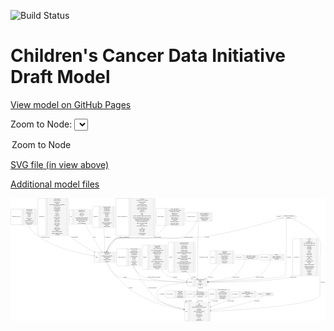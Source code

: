 <link rel='stylesheet' href="assets/style.css">
<link rel='stylesheet' href="https://unpkg.com/leaflet@1.5.1/dist/leaflet.css" integrity="sha512-xwE/Az9zrjBIphAcBb3F6JVqxf46+CDLwfLMHloNu6KEQCAWi6HcDUbeOfBIptF7tcCzusKFjFw2yuvEpDL9wQ==" crossorigin="">
<script type="text/javascript" src="https://code.jquery.com/jquery-3.2.1.min.js"></script>
<script type="text/javascript"  src="https://unpkg.com/leaflet@1.5.1/dist/leaflet.js"></script>
<script type="text/javascript" src="assets/actions.js"></script>

![Build Status](https://github.com/CBIIT/ccdi-model/actions/workflows/model-test-and-deploy.yml/badge.svg)

# Children's Cancer Data Initiative Draft Model

[View model on GitHub Pages](https://cbiit.github.io/ccdi-model/)



Zoom to Node: <select id="node_select">
  <option value="">Zoom to Node</option>
</select>
<div id="model"></div>

<p>
<a href="./model-desc/ccdi-model.svg">SVG file (in view above)</a>
<p>
<a href="./model-desc">Additional model files</a>
<div id='graph' style='display:off;'>
<svg width="5083pt" height="1988pt"
 viewBox="0.00 0.00 5082.50 1988.00" xmlns="http://www.w3.org/2000/svg" xmlns:xlink="http://www.w3.org/1999/xlink">
<g id="graph0" class="graph" transform="scale(1 1) rotate(0) translate(4 1984)">
<title>Perl</title>
<polygon fill="#ffffff" stroke="transparent" points="-4,4 -4,-1984 5078.5,-1984 5078.5,4 -4,4"/>
<!-- synonym -->
<g id="node1" class="node">
<title>synonym</title>
<path fill="none" stroke="#000000" d="M4296,-1657.5C4296,-1657.5 4597,-1657.5 4597,-1657.5 4603,-1657.5 4609,-1663.5 4609,-1669.5 4609,-1669.5 4609,-1691.5 4609,-1691.5 4609,-1697.5 4603,-1703.5 4597,-1703.5 4597,-1703.5 4296,-1703.5 4296,-1703.5 4290,-1703.5 4284,-1697.5 4284,-1691.5 4284,-1691.5 4284,-1669.5 4284,-1669.5 4284,-1663.5 4290,-1657.5 4296,-1657.5"/>
<text text-anchor="middle" x="4324" y="-1676.8" font-family="Times,serif" font-size="14.00" fill="#000000">synonym</text>
<polyline fill="none" stroke="#000000" points="4364,-1657.5 4364,-1703.5 "/>
<text text-anchor="middle" x="4374.5" y="-1676.8" font-family="Times,serif" font-size="14.00" fill="#000000"> </text>
<polyline fill="none" stroke="#000000" points="4385,-1657.5 4385,-1703.5 "/>
<text text-anchor="middle" x="4486.5" y="-1688.3" font-family="Times,serif" font-size="14.00" fill="#000000">repository_of_synonym_id</text>
<polyline fill="none" stroke="#000000" points="4385,-1680.5 4588,-1680.5 "/>
<text text-anchor="middle" x="4486.5" y="-1665.3" font-family="Times,serif" font-size="14.00" fill="#000000">synonym_id</text>
<polyline fill="none" stroke="#000000" points="4588,-1657.5 4588,-1703.5 "/>
<text text-anchor="middle" x="4598.5" y="-1676.8" font-family="Times,serif" font-size="14.00" fill="#000000"> </text>
</g>
<!-- study -->
<g id="node4" class="node">
<title>study</title>
<path fill="none" stroke="#000000" d="M2815.5,-.5C2815.5,-.5 3205.5,-.5 3205.5,-.5 3211.5,-.5 3217.5,-6.5 3217.5,-12.5 3217.5,-12.5 3217.5,-287.5 3217.5,-287.5 3217.5,-293.5 3211.5,-299.5 3205.5,-299.5 3205.5,-299.5 2815.5,-299.5 2815.5,-299.5 2809.5,-299.5 2803.5,-293.5 2803.5,-287.5 2803.5,-287.5 2803.5,-12.5 2803.5,-12.5 2803.5,-6.5 2809.5,-.5 2815.5,-.5"/>
<text text-anchor="middle" x="2831.5" y="-146.3" font-family="Times,serif" font-size="14.00" fill="#000000">study</text>
<polyline fill="none" stroke="#000000" points="2859.5,-.5 2859.5,-299.5 "/>
<text text-anchor="middle" x="2870" y="-146.3" font-family="Times,serif" font-size="14.00" fill="#000000"> </text>
<polyline fill="none" stroke="#000000" points="2880.5,-.5 2880.5,-299.5 "/>
<text text-anchor="middle" x="3038.5" y="-284.3" font-family="Times,serif" font-size="14.00" fill="#000000">acl</text>
<polyline fill="none" stroke="#000000" points="2880.5,-276.5 3196.5,-276.5 "/>
<text text-anchor="middle" x="3038.5" y="-261.3" font-family="Times,serif" font-size="14.00" fill="#000000">consent</text>
<polyline fill="none" stroke="#000000" points="2880.5,-253.5 3196.5,-253.5 "/>
<text text-anchor="middle" x="3038.5" y="-238.3" font-family="Times,serif" font-size="14.00" fill="#000000">consent_shorthand</text>
<polyline fill="none" stroke="#000000" points="2880.5,-230.5 3196.5,-230.5 "/>
<text text-anchor="middle" x="3038.5" y="-215.3" font-family="Times,serif" font-size="14.00" fill="#000000">experimental_strategy_and_data_subtype</text>
<polyline fill="none" stroke="#000000" points="2880.5,-207.5 3196.5,-207.5 "/>
<text text-anchor="middle" x="3038.5" y="-192.3" font-family="Times,serif" font-size="14.00" fill="#000000">external_url</text>
<polyline fill="none" stroke="#000000" points="2880.5,-184.5 3196.5,-184.5 "/>
<text text-anchor="middle" x="3038.5" y="-169.3" font-family="Times,serif" font-size="14.00" fill="#000000">phs_accession</text>
<polyline fill="none" stroke="#000000" points="2880.5,-161.5 3196.5,-161.5 "/>
<text text-anchor="middle" x="3038.5" y="-146.3" font-family="Times,serif" font-size="14.00" fill="#000000">size_of_data_being_uploaded</text>
<polyline fill="none" stroke="#000000" points="2880.5,-138.5 3196.5,-138.5 "/>
<text text-anchor="middle" x="3038.5" y="-123.3" font-family="Times,serif" font-size="14.00" fill="#000000">study_acronym</text>
<polyline fill="none" stroke="#000000" points="2880.5,-115.5 3196.5,-115.5 "/>
<text text-anchor="middle" x="3038.5" y="-100.3" font-family="Times,serif" font-size="14.00" fill="#000000">study_data_types</text>
<polyline fill="none" stroke="#000000" points="2880.5,-92.5 3196.5,-92.5 "/>
<text text-anchor="middle" x="3038.5" y="-77.3" font-family="Times,serif" font-size="14.00" fill="#000000">study_description</text>
<polyline fill="none" stroke="#000000" points="2880.5,-69.5 3196.5,-69.5 "/>
<text text-anchor="middle" x="3038.5" y="-54.3" font-family="Times,serif" font-size="14.00" fill="#000000">study_id</text>
<polyline fill="none" stroke="#000000" points="2880.5,-46.5 3196.5,-46.5 "/>
<text text-anchor="middle" x="3038.5" y="-31.3" font-family="Times,serif" font-size="14.00" fill="#000000">study_name</text>
<polyline fill="none" stroke="#000000" points="2880.5,-23.5 3196.5,-23.5 "/>
<text text-anchor="middle" x="3038.5" y="-8.3" font-family="Times,serif" font-size="14.00" fill="#000000">study_short_title</text>
<polyline fill="none" stroke="#000000" points="3196.5,-.5 3196.5,-299.5 "/>
<text text-anchor="middle" x="3207" y="-146.3" font-family="Times,serif" font-size="14.00" fill="#000000"> </text>
</g>
<!-- synonym&#45;&gt;study -->
<g id="edge23" class="edge">
<title>synonym&#45;&gt;study</title>
<path fill="none" stroke="#000000" d="M4515.5785,-1657.3671C4632.7467,-1614.0438 4867.7137,-1508.5647 4970.5,-1330 5037.0397,-1214.4044 4989.5,-1163.8787 4989.5,-1030.5 4989.5,-1030.5 4989.5,-1030.5 4989.5,-432 4989.5,-255.634 3741.718,-181.5498 3227.7502,-158.5149"/>
<polygon fill="#000000" stroke="#000000" points="3227.7624,-155.012 3217.6164,-158.0631 3227.4505,-162.0051 3227.7624,-155.012"/>
<text text-anchor="middle" x="5032" y="-618.3" font-family="Times,serif" font-size="14.00" fill="#000000">of_synonym</text>
</g>
<!-- participant -->
<g id="node7" class="node">
<title>participant</title>
<path fill="none" stroke="#000000" d="M2858.5,-564.5C2858.5,-564.5 3162.5,-564.5 3162.5,-564.5 3168.5,-564.5 3174.5,-570.5 3174.5,-576.5 3174.5,-576.5 3174.5,-667.5 3174.5,-667.5 3174.5,-673.5 3168.5,-679.5 3162.5,-679.5 3162.5,-679.5 2858.5,-679.5 2858.5,-679.5 2852.5,-679.5 2846.5,-673.5 2846.5,-667.5 2846.5,-667.5 2846.5,-576.5 2846.5,-576.5 2846.5,-570.5 2852.5,-564.5 2858.5,-564.5"/>
<text text-anchor="middle" x="2894.5" y="-618.3" font-family="Times,serif" font-size="14.00" fill="#000000">participant</text>
<polyline fill="none" stroke="#000000" points="2942.5,-564.5 2942.5,-679.5 "/>
<text text-anchor="middle" x="2953" y="-618.3" font-family="Times,serif" font-size="14.00" fill="#000000"> </text>
<polyline fill="none" stroke="#000000" points="2963.5,-564.5 2963.5,-679.5 "/>
<text text-anchor="middle" x="3058.5" y="-664.3" font-family="Times,serif" font-size="14.00" fill="#000000">alternate_participant_id</text>
<polyline fill="none" stroke="#000000" points="2963.5,-656.5 3153.5,-656.5 "/>
<text text-anchor="middle" x="3058.5" y="-641.3" font-family="Times,serif" font-size="14.00" fill="#000000">ethnicity</text>
<polyline fill="none" stroke="#000000" points="2963.5,-633.5 3153.5,-633.5 "/>
<text text-anchor="middle" x="3058.5" y="-618.3" font-family="Times,serif" font-size="14.00" fill="#000000">gender</text>
<polyline fill="none" stroke="#000000" points="2963.5,-610.5 3153.5,-610.5 "/>
<text text-anchor="middle" x="3058.5" y="-595.3" font-family="Times,serif" font-size="14.00" fill="#000000">participant_id</text>
<polyline fill="none" stroke="#000000" points="2963.5,-587.5 3153.5,-587.5 "/>
<text text-anchor="middle" x="3058.5" y="-572.3" font-family="Times,serif" font-size="14.00" fill="#000000">race</text>
<polyline fill="none" stroke="#000000" points="3153.5,-564.5 3153.5,-679.5 "/>
<text text-anchor="middle" x="3164" y="-618.3" font-family="Times,serif" font-size="14.00" fill="#000000"> </text>
</g>
<!-- synonym&#45;&gt;participant -->
<g id="edge25" class="edge">
<title>synonym&#45;&gt;participant</title>
<path fill="none" stroke="#000000" d="M4446.6934,-1657.4973C4447.7803,-1515.7714 4451.9791,-766.0331 4419.5,-731 4378.0822,-686.3253 3552.6112,-645.3536 3184.7757,-629.2359"/>
<polygon fill="#000000" stroke="#000000" points="3184.7069,-625.7297 3174.5636,-628.7897 3184.4013,-632.723 3184.7069,-625.7297"/>
<text text-anchor="middle" x="4489" y="-1026.8" font-family="Times,serif" font-size="14.00" fill="#000000">of_synonym</text>
</g>
<!-- sample -->
<g id="node13" class="node">
<title>sample</title>
<path fill="none" stroke="#000000" d="M1364.5,-950C1364.5,-950 1678.5,-950 1678.5,-950 1684.5,-950 1690.5,-956 1690.5,-962 1690.5,-962 1690.5,-1099 1690.5,-1099 1690.5,-1105 1684.5,-1111 1678.5,-1111 1678.5,-1111 1364.5,-1111 1364.5,-1111 1358.5,-1111 1352.5,-1105 1352.5,-1099 1352.5,-1099 1352.5,-962 1352.5,-962 1352.5,-956 1358.5,-950 1364.5,-950"/>
<text text-anchor="middle" x="1386.5" y="-1026.8" font-family="Times,serif" font-size="14.00" fill="#000000">sample</text>
<polyline fill="none" stroke="#000000" points="1420.5,-950 1420.5,-1111 "/>
<text text-anchor="middle" x="1431" y="-1026.8" font-family="Times,serif" font-size="14.00" fill="#000000"> </text>
<polyline fill="none" stroke="#000000" points="1441.5,-950 1441.5,-1111 "/>
<text text-anchor="middle" x="1555.5" y="-1095.8" font-family="Times,serif" font-size="14.00" fill="#000000">alternate_sample_id</text>
<polyline fill="none" stroke="#000000" points="1441.5,-1088 1669.5,-1088 "/>
<text text-anchor="middle" x="1555.5" y="-1072.8" font-family="Times,serif" font-size="14.00" fill="#000000">anatomic_site</text>
<polyline fill="none" stroke="#000000" points="1441.5,-1065 1669.5,-1065 "/>
<text text-anchor="middle" x="1555.5" y="-1049.8" font-family="Times,serif" font-size="14.00" fill="#000000">participant_age_at_collection</text>
<polyline fill="none" stroke="#000000" points="1441.5,-1042 1669.5,-1042 "/>
<text text-anchor="middle" x="1555.5" y="-1026.8" font-family="Times,serif" font-size="14.00" fill="#000000">sample_description</text>
<polyline fill="none" stroke="#000000" points="1441.5,-1019 1669.5,-1019 "/>
<text text-anchor="middle" x="1555.5" y="-1003.8" font-family="Times,serif" font-size="14.00" fill="#000000">sample_id</text>
<polyline fill="none" stroke="#000000" points="1441.5,-996 1669.5,-996 "/>
<text text-anchor="middle" x="1555.5" y="-980.8" font-family="Times,serif" font-size="14.00" fill="#000000">sample_tumor_status</text>
<polyline fill="none" stroke="#000000" points="1441.5,-973 1669.5,-973 "/>
<text text-anchor="middle" x="1555.5" y="-957.8" font-family="Times,serif" font-size="14.00" fill="#000000">sample_type</text>
<polyline fill="none" stroke="#000000" points="1669.5,-950 1669.5,-1111 "/>
<text text-anchor="middle" x="1680" y="-1026.8" font-family="Times,serif" font-size="14.00" fill="#000000"> </text>
</g>
<!-- synonym&#45;&gt;sample -->
<g id="edge24" class="edge">
<title>synonym&#45;&gt;sample</title>
<path fill="none" stroke="#000000" d="M4369.9485,-1657.4333C4181.9702,-1601.6314 3681.9022,-1458.2655 3255.5,-1381 2744.3767,-1288.3828 1759.3313,-1365.2863 1698.5,-1330 1621.0339,-1285.0643 1573.9257,-1191.7073 1547.9967,-1121.0955"/>
<polygon fill="#000000" stroke="#000000" points="1551.1499,-1119.52 1544.4776,-1111.2902 1544.5614,-1121.8847 1551.1499,-1119.52"/>
<text text-anchor="middle" x="3167" y="-1351.8" font-family="Times,serif" font-size="14.00" fill="#000000">of_synonym</text>
</g>
<!-- molecular_test -->
<g id="node2" class="node">
<title>molecular_test</title>
<path fill="none" stroke="#000000" d="M4561.5,-731.5C4561.5,-731.5 4949.5,-731.5 4949.5,-731.5 4955.5,-731.5 4961.5,-737.5 4961.5,-743.5 4961.5,-743.5 4961.5,-1317.5 4961.5,-1317.5 4961.5,-1323.5 4955.5,-1329.5 4949.5,-1329.5 4949.5,-1329.5 4561.5,-1329.5 4561.5,-1329.5 4555.5,-1329.5 4549.5,-1323.5 4549.5,-1317.5 4549.5,-1317.5 4549.5,-743.5 4549.5,-743.5 4549.5,-737.5 4555.5,-731.5 4561.5,-731.5"/>
<text text-anchor="middle" x="4611" y="-1026.8" font-family="Times,serif" font-size="14.00" fill="#000000">molecular_test</text>
<polyline fill="none" stroke="#000000" points="4672.5,-731.5 4672.5,-1329.5 "/>
<text text-anchor="middle" x="4683" y="-1026.8" font-family="Times,serif" font-size="14.00" fill="#000000"> </text>
<polyline fill="none" stroke="#000000" points="4693.5,-731.5 4693.5,-1329.5 "/>
<text text-anchor="middle" x="4817" y="-1314.3" font-family="Times,serif" font-size="14.00" fill="#000000">aa_change</text>
<polyline fill="none" stroke="#000000" points="4693.5,-1306.5 4940.5,-1306.5 "/>
<text text-anchor="middle" x="4817" y="-1291.3" font-family="Times,serif" font-size="14.00" fill="#000000">antigen</text>
<polyline fill="none" stroke="#000000" points="4693.5,-1283.5 4940.5,-1283.5 "/>
<text text-anchor="middle" x="4817" y="-1268.3" font-family="Times,serif" font-size="14.00" fill="#000000">biospecimen_type</text>
<polyline fill="none" stroke="#000000" points="4693.5,-1260.5 4940.5,-1260.5 "/>
<text text-anchor="middle" x="4817" y="-1245.3" font-family="Times,serif" font-size="14.00" fill="#000000">blood_test_normal_range_lower</text>
<polyline fill="none" stroke="#000000" points="4693.5,-1237.5 4940.5,-1237.5 "/>
<text text-anchor="middle" x="4817" y="-1222.3" font-family="Times,serif" font-size="14.00" fill="#000000">blood_test_normal_range_upper</text>
<polyline fill="none" stroke="#000000" points="4693.5,-1214.5 4940.5,-1214.5 "/>
<text text-anchor="middle" x="4817" y="-1199.3" font-family="Times,serif" font-size="14.00" fill="#000000">cell_count</text>
<polyline fill="none" stroke="#000000" points="4693.5,-1191.5 4940.5,-1191.5 "/>
<text text-anchor="middle" x="4817" y="-1176.3" font-family="Times,serif" font-size="14.00" fill="#000000">chromosome</text>
<polyline fill="none" stroke="#000000" points="4693.5,-1168.5 4940.5,-1168.5 "/>
<text text-anchor="middle" x="4817" y="-1153.3" font-family="Times,serif" font-size="14.00" fill="#000000">copy_number</text>
<polyline fill="none" stroke="#000000" points="4693.5,-1145.5 4940.5,-1145.5 "/>
<text text-anchor="middle" x="4817" y="-1130.3" font-family="Times,serif" font-size="14.00" fill="#000000">cytoband</text>
<polyline fill="none" stroke="#000000" points="4693.5,-1122.5 4940.5,-1122.5 "/>
<text text-anchor="middle" x="4817" y="-1107.3" font-family="Times,serif" font-size="14.00" fill="#000000">exon</text>
<polyline fill="none" stroke="#000000" points="4693.5,-1099.5 4940.5,-1099.5 "/>
<text text-anchor="middle" x="4817" y="-1084.3" font-family="Times,serif" font-size="14.00" fill="#000000">gene_symbol</text>
<polyline fill="none" stroke="#000000" points="4693.5,-1076.5 4940.5,-1076.5 "/>
<text text-anchor="middle" x="4817" y="-1061.3" font-family="Times,serif" font-size="14.00" fill="#000000">histone_family</text>
<polyline fill="none" stroke="#000000" points="4693.5,-1053.5 4940.5,-1053.5 "/>
<text text-anchor="middle" x="4817" y="-1038.3" font-family="Times,serif" font-size="14.00" fill="#000000">histone_variant</text>
<polyline fill="none" stroke="#000000" points="4693.5,-1030.5 4940.5,-1030.5 "/>
<text text-anchor="middle" x="4817" y="-1015.3" font-family="Times,serif" font-size="14.00" fill="#000000">intron</text>
<polyline fill="none" stroke="#000000" points="4693.5,-1007.5 4940.5,-1007.5 "/>
<text text-anchor="middle" x="4817" y="-992.3" font-family="Times,serif" font-size="14.00" fill="#000000">laboratory_test</text>
<polyline fill="none" stroke="#000000" points="4693.5,-984.5 4940.5,-984.5 "/>
<text text-anchor="middle" x="4817" y="-969.3" font-family="Times,serif" font-size="14.00" fill="#000000">loci_abnormal_count</text>
<polyline fill="none" stroke="#000000" points="4693.5,-961.5 4940.5,-961.5 "/>
<text text-anchor="middle" x="4817" y="-946.3" font-family="Times,serif" font-size="14.00" fill="#000000">loci_count</text>
<polyline fill="none" stroke="#000000" points="4693.5,-938.5 4940.5,-938.5 "/>
<text text-anchor="middle" x="4817" y="-923.3" font-family="Times,serif" font-size="14.00" fill="#000000">locus</text>
<polyline fill="none" stroke="#000000" points="4693.5,-915.5 4940.5,-915.5 "/>
<text text-anchor="middle" x="4817" y="-900.3" font-family="Times,serif" font-size="14.00" fill="#000000">mismatch_repair_mutation</text>
<polyline fill="none" stroke="#000000" points="4693.5,-892.5 4940.5,-892.5 "/>
<text text-anchor="middle" x="4817" y="-877.3" font-family="Times,serif" font-size="14.00" fill="#000000">molecular_analysis_method</text>
<polyline fill="none" stroke="#000000" points="4693.5,-869.5 4940.5,-869.5 "/>
<text text-anchor="middle" x="4817" y="-854.3" font-family="Times,serif" font-size="14.00" fill="#000000">molecular_consequence</text>
<polyline fill="none" stroke="#000000" points="4693.5,-846.5 4940.5,-846.5 "/>
<text text-anchor="middle" x="4817" y="-831.3" font-family="Times,serif" font-size="14.00" fill="#000000">molecular_test_id</text>
<polyline fill="none" stroke="#000000" points="4693.5,-823.5 4940.5,-823.5 "/>
<text text-anchor="middle" x="4817" y="-808.3" font-family="Times,serif" font-size="14.00" fill="#000000">pathogenicity</text>
<polyline fill="none" stroke="#000000" points="4693.5,-800.5 4940.5,-800.5 "/>
<text text-anchor="middle" x="4817" y="-785.3" font-family="Times,serif" font-size="14.00" fill="#000000">ploidy</text>
<polyline fill="none" stroke="#000000" points="4693.5,-777.5 4940.5,-777.5 "/>
<text text-anchor="middle" x="4817" y="-762.3" font-family="Times,serif" font-size="14.00" fill="#000000">second_exon</text>
<polyline fill="none" stroke="#000000" points="4693.5,-754.5 4940.5,-754.5 "/>
<text text-anchor="middle" x="4817" y="-739.3" font-family="Times,serif" font-size="14.00" fill="#000000">+ 11 properties</text>
<polyline fill="none" stroke="#000000" points="4940.5,-731.5 4940.5,-1329.5 "/>
<text text-anchor="middle" x="4951" y="-1026.8" font-family="Times,serif" font-size="14.00" fill="#000000"> </text>
</g>
<!-- molecular_test&#45;&gt;participant -->
<g id="edge18" class="edge">
<title>molecular_test&#45;&gt;participant</title>
<path fill="none" stroke="#000000" d="M4549.2454,-738.6062C4522.1981,-719.9862 4492.5955,-705.6314 4460.5,-698 4223.1558,-641.5664 3515.8064,-627.0235 3184.8581,-623.2865"/>
<polygon fill="#000000" stroke="#000000" points="3184.7325,-619.785 3174.6943,-623.1738 3184.6548,-626.7846 3184.7325,-619.785"/>
<text text-anchor="middle" x="4557.5" y="-701.8" font-family="Times,serif" font-size="14.00" fill="#000000">of_molecular_test</text>
</g>
<!-- clinical_measure_file -->
<g id="node3" class="node">
<title>clinical_measure_file</title>
<path fill="none" stroke="#000000" d="M1720,-892.5C1720,-892.5 2093,-892.5 2093,-892.5 2099,-892.5 2105,-898.5 2105,-904.5 2105,-904.5 2105,-1156.5 2105,-1156.5 2105,-1162.5 2099,-1168.5 2093,-1168.5 2093,-1168.5 1720,-1168.5 1720,-1168.5 1714,-1168.5 1708,-1162.5 1708,-1156.5 1708,-1156.5 1708,-904.5 1708,-904.5 1708,-898.5 1714,-892.5 1720,-892.5"/>
<text text-anchor="middle" x="1791.5" y="-1026.8" font-family="Times,serif" font-size="14.00" fill="#000000">clinical_measure_file</text>
<polyline fill="none" stroke="#000000" points="1875,-892.5 1875,-1168.5 "/>
<text text-anchor="middle" x="1885.5" y="-1026.8" font-family="Times,serif" font-size="14.00" fill="#000000"> </text>
<polyline fill="none" stroke="#000000" points="1896,-892.5 1896,-1168.5 "/>
<text text-anchor="middle" x="1990" y="-1153.3" font-family="Times,serif" font-size="14.00" fill="#000000">checksum_algorithm</text>
<polyline fill="none" stroke="#000000" points="1896,-1145.5 2084,-1145.5 "/>
<text text-anchor="middle" x="1990" y="-1130.3" font-family="Times,serif" font-size="14.00" fill="#000000">checksum_value</text>
<polyline fill="none" stroke="#000000" points="1896,-1122.5 2084,-1122.5 "/>
<text text-anchor="middle" x="1990" y="-1107.3" font-family="Times,serif" font-size="14.00" fill="#000000">clinical_measure_file_id</text>
<polyline fill="none" stroke="#000000" points="1896,-1099.5 2084,-1099.5 "/>
<text text-anchor="middle" x="1990" y="-1084.3" font-family="Times,serif" font-size="14.00" fill="#000000">dcf_indexd_guid</text>
<polyline fill="none" stroke="#000000" points="1896,-1076.5 2084,-1076.5 "/>
<text text-anchor="middle" x="1990" y="-1061.3" font-family="Times,serif" font-size="14.00" fill="#000000">file_description</text>
<polyline fill="none" stroke="#000000" points="1896,-1053.5 2084,-1053.5 "/>
<text text-anchor="middle" x="1990" y="-1038.3" font-family="Times,serif" font-size="14.00" fill="#000000">file_mapping_level</text>
<polyline fill="none" stroke="#000000" points="1896,-1030.5 2084,-1030.5 "/>
<text text-anchor="middle" x="1990" y="-1015.3" font-family="Times,serif" font-size="14.00" fill="#000000">file_name</text>
<polyline fill="none" stroke="#000000" points="1896,-1007.5 2084,-1007.5 "/>
<text text-anchor="middle" x="1990" y="-992.3" font-family="Times,serif" font-size="14.00" fill="#000000">file_size</text>
<polyline fill="none" stroke="#000000" points="1896,-984.5 2084,-984.5 "/>
<text text-anchor="middle" x="1990" y="-969.3" font-family="Times,serif" font-size="14.00" fill="#000000">file_type</text>
<polyline fill="none" stroke="#000000" points="1896,-961.5 2084,-961.5 "/>
<text text-anchor="middle" x="1990" y="-946.3" font-family="Times,serif" font-size="14.00" fill="#000000">file_url_in_cds</text>
<polyline fill="none" stroke="#000000" points="1896,-938.5 2084,-938.5 "/>
<text text-anchor="middle" x="1990" y="-923.3" font-family="Times,serif" font-size="14.00" fill="#000000">md5sum</text>
<polyline fill="none" stroke="#000000" points="1896,-915.5 2084,-915.5 "/>
<text text-anchor="middle" x="1990" y="-900.3" font-family="Times,serif" font-size="14.00" fill="#000000">participant_list</text>
<polyline fill="none" stroke="#000000" points="2084,-892.5 2084,-1168.5 "/>
<text text-anchor="middle" x="2094.5" y="-1026.8" font-family="Times,serif" font-size="14.00" fill="#000000"> </text>
</g>
<!-- clinical_measure_file&#45;&gt;study -->
<g id="edge13" class="edge">
<title>clinical_measure_file&#45;&gt;study</title>
<path fill="none" stroke="#000000" d="M1974.7647,-892.2189C2052.0226,-745.5283 2188.792,-513.0318 2353.5,-351 2416.6019,-288.9234 2627.3676,-231.2654 2793.3681,-193.7679"/>
<polygon fill="#000000" stroke="#000000" points="2794.2443,-197.1584 2803.2337,-191.5511 2792.7096,-190.3287 2794.2443,-197.1584"/>
<text text-anchor="middle" x="2284.5" y="-534.8" font-family="Times,serif" font-size="14.00" fill="#000000">of_clinical_measure_file</text>
</g>
<!-- clinical_measure_file&#45;&gt;participant -->
<g id="edge2" class="edge">
<title>clinical_measure_file&#45;&gt;participant</title>
<path fill="none" stroke="#000000" d="M1970.9875,-892.3018C2005.4001,-833.5013 2053.3926,-769.6923 2114.5,-731 2230.8731,-657.3144 2609.9457,-633.4289 2836.0419,-625.695"/>
<polygon fill="#000000" stroke="#000000" points="2836.4796,-629.1824 2846.3569,-625.3497 2836.2454,-622.1863 2836.4796,-629.1824"/>
<text text-anchor="middle" x="2311" y="-701.8" font-family="Times,serif" font-size="14.00" fill="#000000">of_clinical_measure_file_participant</text>
</g>
<!-- diagnosis -->
<g id="node5" class="node">
<title>diagnosis</title>
<path fill="none" stroke="#000000" d="M2135.5,-835C2135.5,-835 2509.5,-835 2509.5,-835 2515.5,-835 2521.5,-841 2521.5,-847 2521.5,-847 2521.5,-1214 2521.5,-1214 2521.5,-1220 2515.5,-1226 2509.5,-1226 2509.5,-1226 2135.5,-1226 2135.5,-1226 2129.5,-1226 2123.5,-1220 2123.5,-1214 2123.5,-1214 2123.5,-847 2123.5,-847 2123.5,-841 2129.5,-835 2135.5,-835"/>
<text text-anchor="middle" x="2165.5" y="-1026.8" font-family="Times,serif" font-size="14.00" fill="#000000">diagnosis</text>
<polyline fill="none" stroke="#000000" points="2207.5,-835 2207.5,-1226 "/>
<text text-anchor="middle" x="2218" y="-1026.8" font-family="Times,serif" font-size="14.00" fill="#000000"> </text>
<polyline fill="none" stroke="#000000" points="2228.5,-835 2228.5,-1226 "/>
<text text-anchor="middle" x="2364.5" y="-1210.8" font-family="Times,serif" font-size="14.00" fill="#000000">age_at_diagnosis</text>
<polyline fill="none" stroke="#000000" points="2228.5,-1203 2500.5,-1203 "/>
<text text-anchor="middle" x="2364.5" y="-1187.8" font-family="Times,serif" font-size="14.00" fill="#000000">anatomic_site</text>
<polyline fill="none" stroke="#000000" points="2228.5,-1180 2500.5,-1180 "/>
<text text-anchor="middle" x="2364.5" y="-1164.8" font-family="Times,serif" font-size="14.00" fill="#000000">days_to_last_followup</text>
<polyline fill="none" stroke="#000000" points="2228.5,-1157 2500.5,-1157 "/>
<text text-anchor="middle" x="2364.5" y="-1141.8" font-family="Times,serif" font-size="14.00" fill="#000000">days_to_last_known_disease_status</text>
<polyline fill="none" stroke="#000000" points="2228.5,-1134 2500.5,-1134 "/>
<text text-anchor="middle" x="2364.5" y="-1118.8" font-family="Times,serif" font-size="14.00" fill="#000000">days_to_recurrence</text>
<polyline fill="none" stroke="#000000" points="2228.5,-1111 2500.5,-1111 "/>
<text text-anchor="middle" x="2364.5" y="-1095.8" font-family="Times,serif" font-size="14.00" fill="#000000">diagnosis_finer_resolution</text>
<polyline fill="none" stroke="#000000" points="2228.5,-1088 2500.5,-1088 "/>
<text text-anchor="middle" x="2364.5" y="-1072.8" font-family="Times,serif" font-size="14.00" fill="#000000">diagnosis_icd_cm</text>
<polyline fill="none" stroke="#000000" points="2228.5,-1065 2500.5,-1065 "/>
<text text-anchor="middle" x="2364.5" y="-1049.8" font-family="Times,serif" font-size="14.00" fill="#000000">diagnosis_icd_o</text>
<polyline fill="none" stroke="#000000" points="2228.5,-1042 2500.5,-1042 "/>
<text text-anchor="middle" x="2364.5" y="-1026.8" font-family="Times,serif" font-size="14.00" fill="#000000">diagnosis_id</text>
<polyline fill="none" stroke="#000000" points="2228.5,-1019 2500.5,-1019 "/>
<text text-anchor="middle" x="2364.5" y="-1003.8" font-family="Times,serif" font-size="14.00" fill="#000000">disease_phase</text>
<polyline fill="none" stroke="#000000" points="2228.5,-996 2500.5,-996 "/>
<text text-anchor="middle" x="2364.5" y="-980.8" font-family="Times,serif" font-size="14.00" fill="#000000">last_known_disease_status</text>
<polyline fill="none" stroke="#000000" points="2228.5,-973 2500.5,-973 "/>
<text text-anchor="middle" x="2364.5" y="-957.8" font-family="Times,serif" font-size="14.00" fill="#000000">toronto_childhood_cancer_staging</text>
<polyline fill="none" stroke="#000000" points="2228.5,-950 2500.5,-950 "/>
<text text-anchor="middle" x="2364.5" y="-934.8" font-family="Times,serif" font-size="14.00" fill="#000000">tumor_grade</text>
<polyline fill="none" stroke="#000000" points="2228.5,-927 2500.5,-927 "/>
<text text-anchor="middle" x="2364.5" y="-911.8" font-family="Times,serif" font-size="14.00" fill="#000000">tumor_stage_clinical_m</text>
<polyline fill="none" stroke="#000000" points="2228.5,-904 2500.5,-904 "/>
<text text-anchor="middle" x="2364.5" y="-888.8" font-family="Times,serif" font-size="14.00" fill="#000000">tumor_stage_clinical_n</text>
<polyline fill="none" stroke="#000000" points="2228.5,-881 2500.5,-881 "/>
<text text-anchor="middle" x="2364.5" y="-865.8" font-family="Times,serif" font-size="14.00" fill="#000000">tumor_stage_clinical_t</text>
<polyline fill="none" stroke="#000000" points="2228.5,-858 2500.5,-858 "/>
<text text-anchor="middle" x="2364.5" y="-842.8" font-family="Times,serif" font-size="14.00" fill="#000000">vital_status</text>
<polyline fill="none" stroke="#000000" points="2500.5,-835 2500.5,-1226 "/>
<text text-anchor="middle" x="2511" y="-1026.8" font-family="Times,serif" font-size="14.00" fill="#000000"> </text>
</g>
<!-- diagnosis&#45;&gt;participant -->
<g id="edge5" class="edge">
<title>diagnosis&#45;&gt;participant</title>
<path fill="none" stroke="#000000" d="M2426.9503,-834.8135C2455.8543,-795.4831 2490.485,-757.9977 2530.5,-731 2580.318,-697.3883 2720.2865,-667.8076 2836.307,-647.9746"/>
<polygon fill="#000000" stroke="#000000" points="2837.1135,-651.3879 2846.3877,-646.2654 2835.9433,-644.4864 2837.1135,-651.3879"/>
<text text-anchor="middle" x="2649" y="-701.8" font-family="Times,serif" font-size="14.00" fill="#000000">of_diagnosis</text>
</g>
<!-- exposure -->
<g id="node6" class="node">
<title>exposure</title>
<path fill="none" stroke="#000000" d="M2552,-789C2552,-789 2963,-789 2963,-789 2969,-789 2975,-795 2975,-801 2975,-801 2975,-1260 2975,-1260 2975,-1266 2969,-1272 2963,-1272 2963,-1272 2552,-1272 2552,-1272 2546,-1272 2540,-1266 2540,-1260 2540,-1260 2540,-801 2540,-801 2540,-795 2546,-789 2552,-789"/>
<text text-anchor="middle" x="2581" y="-1026.8" font-family="Times,serif" font-size="14.00" fill="#000000">exposure</text>
<polyline fill="none" stroke="#000000" points="2622,-789 2622,-1272 "/>
<text text-anchor="middle" x="2632.5" y="-1026.8" font-family="Times,serif" font-size="14.00" fill="#000000"> </text>
<polyline fill="none" stroke="#000000" points="2643,-789 2643,-1272 "/>
<text text-anchor="middle" x="2798.5" y="-1256.8" font-family="Times,serif" font-size="14.00" fill="#000000">alcohol_days_per_week</text>
<polyline fill="none" stroke="#000000" points="2643,-1249 2954,-1249 "/>
<text text-anchor="middle" x="2798.5" y="-1233.8" font-family="Times,serif" font-size="14.00" fill="#000000">alcohol_drinks_per_day</text>
<polyline fill="none" stroke="#000000" points="2643,-1226 2954,-1226 "/>
<text text-anchor="middle" x="2798.5" y="-1210.8" font-family="Times,serif" font-size="14.00" fill="#000000">alcohol_history</text>
<polyline fill="none" stroke="#000000" points="2643,-1203 2954,-1203 "/>
<text text-anchor="middle" x="2798.5" y="-1187.8" font-family="Times,serif" font-size="14.00" fill="#000000">alcohol_intensity</text>
<polyline fill="none" stroke="#000000" points="2643,-1180 2954,-1180 "/>
<text text-anchor="middle" x="2798.5" y="-1164.8" font-family="Times,serif" font-size="14.00" fill="#000000">asbestos_exposure</text>
<polyline fill="none" stroke="#000000" points="2643,-1157 2954,-1157 "/>
<text text-anchor="middle" x="2798.5" y="-1141.8" font-family="Times,serif" font-size="14.00" fill="#000000">cigarettes_per_day</text>
<polyline fill="none" stroke="#000000" points="2643,-1134 2954,-1134 "/>
<text text-anchor="middle" x="2798.5" y="-1118.8" font-family="Times,serif" font-size="14.00" fill="#000000">coal_dust_exposure</text>
<polyline fill="none" stroke="#000000" points="2643,-1111 2954,-1111 "/>
<text text-anchor="middle" x="2798.5" y="-1095.8" font-family="Times,serif" font-size="14.00" fill="#000000">environmental_tobacco_smoke_exposure</text>
<polyline fill="none" stroke="#000000" points="2643,-1088 2954,-1088 "/>
<text text-anchor="middle" x="2798.5" y="-1072.8" font-family="Times,serif" font-size="14.00" fill="#000000">exposure_id</text>
<polyline fill="none" stroke="#000000" points="2643,-1065 2954,-1065 "/>
<text text-anchor="middle" x="2798.5" y="-1049.8" font-family="Times,serif" font-size="14.00" fill="#000000">pack_years_smoked</text>
<polyline fill="none" stroke="#000000" points="2643,-1042 2954,-1042 "/>
<text text-anchor="middle" x="2798.5" y="-1026.8" font-family="Times,serif" font-size="14.00" fill="#000000">radon_exposure</text>
<polyline fill="none" stroke="#000000" points="2643,-1019 2954,-1019 "/>
<text text-anchor="middle" x="2798.5" y="-1003.8" font-family="Times,serif" font-size="14.00" fill="#000000">respirable_crystalline_silica_exposure</text>
<polyline fill="none" stroke="#000000" points="2643,-996 2954,-996 "/>
<text text-anchor="middle" x="2798.5" y="-980.8" font-family="Times,serif" font-size="14.00" fill="#000000">smoking_frequency</text>
<polyline fill="none" stroke="#000000" points="2643,-973 2954,-973 "/>
<text text-anchor="middle" x="2798.5" y="-957.8" font-family="Times,serif" font-size="14.00" fill="#000000">start_days_from_index</text>
<polyline fill="none" stroke="#000000" points="2643,-950 2954,-950 "/>
<text text-anchor="middle" x="2798.5" y="-934.8" font-family="Times,serif" font-size="14.00" fill="#000000">time_between_waking_and_first_smoke</text>
<polyline fill="none" stroke="#000000" points="2643,-927 2954,-927 "/>
<text text-anchor="middle" x="2798.5" y="-911.8" font-family="Times,serif" font-size="14.00" fill="#000000">tobacco_smoking_onset_year</text>
<polyline fill="none" stroke="#000000" points="2643,-904 2954,-904 "/>
<text text-anchor="middle" x="2798.5" y="-888.8" font-family="Times,serif" font-size="14.00" fill="#000000">tobacco_smoking_quit_year</text>
<polyline fill="none" stroke="#000000" points="2643,-881 2954,-881 "/>
<text text-anchor="middle" x="2798.5" y="-865.8" font-family="Times,serif" font-size="14.00" fill="#000000">tobacco_smoking_status</text>
<polyline fill="none" stroke="#000000" points="2643,-858 2954,-858 "/>
<text text-anchor="middle" x="2798.5" y="-842.8" font-family="Times,serif" font-size="14.00" fill="#000000">type_of_smoke_exposure</text>
<polyline fill="none" stroke="#000000" points="2643,-835 2954,-835 "/>
<text text-anchor="middle" x="2798.5" y="-819.8" font-family="Times,serif" font-size="14.00" fill="#000000">type_of_tobacco_used</text>
<polyline fill="none" stroke="#000000" points="2643,-812 2954,-812 "/>
<text text-anchor="middle" x="2798.5" y="-796.8" font-family="Times,serif" font-size="14.00" fill="#000000">years_smoked</text>
<polyline fill="none" stroke="#000000" points="2954,-789 2954,-1272 "/>
<text text-anchor="middle" x="2964.5" y="-1026.8" font-family="Times,serif" font-size="14.00" fill="#000000"> </text>
</g>
<!-- exposure&#45;&gt;participant -->
<g id="edge19" class="edge">
<title>exposure&#45;&gt;participant</title>
<path fill="none" stroke="#000000" d="M2850.5428,-788.6254C2867.7778,-756.6291 2887.4252,-725.4522 2909.5,-698 2912.521,-694.243 2915.7673,-690.5712 2919.178,-686.9976"/>
<polygon fill="#000000" stroke="#000000" points="2921.7815,-689.3442 2926.3903,-679.8042 2916.8383,-684.3879 2921.7815,-689.3442"/>
<text text-anchor="middle" x="2953" y="-701.8" font-family="Times,serif" font-size="14.00" fill="#000000">of_exposure</text>
</g>
<!-- participant&#45;&gt;study -->
<g id="edge27" class="edge">
<title>participant&#45;&gt;study</title>
<path fill="none" stroke="#000000" d="M2846.4006,-616.2612C2682.7431,-606.6759 2447.6832,-581.1133 2390.5,-513 2344.2054,-457.8565 2348.1603,-409.2353 2390.5,-351 2439.1782,-284.0465 2634.735,-227.9689 2793.3789,-192.2056"/>
<polygon fill="#000000" stroke="#000000" points="2794.2996,-195.5862 2803.2934,-189.986 2792.7703,-188.7553 2794.2996,-195.5862"/>
<text text-anchor="middle" x="2441" y="-428.3" font-family="Times,serif" font-size="14.00" fill="#000000">of_participant</text>
</g>
<!-- study_arm -->
<g id="node21" class="node">
<title>study_arm</title>
<path fill="none" stroke="#000000" d="M2862,-386C2862,-386 3159,-386 3159,-386 3165,-386 3171,-392 3171,-398 3171,-398 3171,-466 3171,-466 3171,-472 3165,-478 3159,-478 3159,-478 2862,-478 2862,-478 2856,-478 2850,-472 2850,-466 2850,-466 2850,-398 2850,-398 2850,-392 2856,-386 2862,-386"/>
<text text-anchor="middle" x="2896" y="-428.3" font-family="Times,serif" font-size="14.00" fill="#000000">study_arm</text>
<polyline fill="none" stroke="#000000" points="2942,-386 2942,-478 "/>
<text text-anchor="middle" x="2952.5" y="-428.3" font-family="Times,serif" font-size="14.00" fill="#000000"> </text>
<polyline fill="none" stroke="#000000" points="2963,-386 2963,-478 "/>
<text text-anchor="middle" x="3056.5" y="-462.8" font-family="Times,serif" font-size="14.00" fill="#000000">clinical_trial_arm</text>
<polyline fill="none" stroke="#000000" points="2963,-455 3150,-455 "/>
<text text-anchor="middle" x="3056.5" y="-439.8" font-family="Times,serif" font-size="14.00" fill="#000000">clinical_trial_identifier</text>
<polyline fill="none" stroke="#000000" points="2963,-432 3150,-432 "/>
<text text-anchor="middle" x="3056.5" y="-416.8" font-family="Times,serif" font-size="14.00" fill="#000000">clinical_trial_repository</text>
<polyline fill="none" stroke="#000000" points="2963,-409 3150,-409 "/>
<text text-anchor="middle" x="3056.5" y="-393.8" font-family="Times,serif" font-size="14.00" fill="#000000">study_arm_id</text>
<polyline fill="none" stroke="#000000" points="3150,-386 3150,-478 "/>
<text text-anchor="middle" x="3160.5" y="-428.3" font-family="Times,serif" font-size="14.00" fill="#000000"> </text>
</g>
<!-- participant&#45;&gt;study_arm -->
<g id="edge26" class="edge">
<title>participant&#45;&gt;study_arm</title>
<path fill="none" stroke="#000000" d="M3010.5,-564.4781C3010.5,-540.299 3010.5,-512.2624 3010.5,-488.2242"/>
<polygon fill="#000000" stroke="#000000" points="3014.0001,-488.1898 3010.5,-478.1898 3007.0001,-488.1898 3014.0001,-488.1898"/>
<text text-anchor="middle" x="3061" y="-534.8" font-family="Times,serif" font-size="14.00" fill="#000000">of_participant</text>
</g>
<!-- methylation_array_file -->
<g id="node8" class="node">
<title>methylation_array_file</title>
<path fill="none" stroke="#000000" d="M12,-1554C12,-1554 407,-1554 407,-1554 413,-1554 419,-1560 419,-1566 419,-1566 419,-1795 419,-1795 419,-1801 413,-1807 407,-1807 407,-1807 12,-1807 12,-1807 6,-1807 0,-1801 0,-1795 0,-1795 0,-1566 0,-1566 0,-1560 6,-1554 12,-1554"/>
<text text-anchor="middle" x="89" y="-1676.8" font-family="Times,serif" font-size="14.00" fill="#000000">methylation_array_file</text>
<polyline fill="none" stroke="#000000" points="178,-1554 178,-1807 "/>
<text text-anchor="middle" x="188.5" y="-1676.8" font-family="Times,serif" font-size="14.00" fill="#000000"> </text>
<polyline fill="none" stroke="#000000" points="199,-1554 199,-1807 "/>
<text text-anchor="middle" x="298.5" y="-1791.8" font-family="Times,serif" font-size="14.00" fill="#000000">dcf_indexd_guid</text>
<polyline fill="none" stroke="#000000" points="199,-1784 398,-1784 "/>
<text text-anchor="middle" x="298.5" y="-1768.8" font-family="Times,serif" font-size="14.00" fill="#000000">file_description</text>
<polyline fill="none" stroke="#000000" points="199,-1761 398,-1761 "/>
<text text-anchor="middle" x="298.5" y="-1745.8" font-family="Times,serif" font-size="14.00" fill="#000000">file_mapping_level</text>
<polyline fill="none" stroke="#000000" points="199,-1738 398,-1738 "/>
<text text-anchor="middle" x="298.5" y="-1722.8" font-family="Times,serif" font-size="14.00" fill="#000000">file_name</text>
<polyline fill="none" stroke="#000000" points="199,-1715 398,-1715 "/>
<text text-anchor="middle" x="298.5" y="-1699.8" font-family="Times,serif" font-size="14.00" fill="#000000">file_size</text>
<polyline fill="none" stroke="#000000" points="199,-1692 398,-1692 "/>
<text text-anchor="middle" x="298.5" y="-1676.8" font-family="Times,serif" font-size="14.00" fill="#000000">file_type</text>
<polyline fill="none" stroke="#000000" points="199,-1669 398,-1669 "/>
<text text-anchor="middle" x="298.5" y="-1653.8" font-family="Times,serif" font-size="14.00" fill="#000000">file_url_in_cds</text>
<polyline fill="none" stroke="#000000" points="199,-1646 398,-1646 "/>
<text text-anchor="middle" x="298.5" y="-1630.8" font-family="Times,serif" font-size="14.00" fill="#000000">md5sum</text>
<polyline fill="none" stroke="#000000" points="199,-1623 398,-1623 "/>
<text text-anchor="middle" x="298.5" y="-1607.8" font-family="Times,serif" font-size="14.00" fill="#000000">methylation_array_file_id</text>
<polyline fill="none" stroke="#000000" points="199,-1600 398,-1600 "/>
<text text-anchor="middle" x="298.5" y="-1584.8" font-family="Times,serif" font-size="14.00" fill="#000000">methylation_platform</text>
<polyline fill="none" stroke="#000000" points="199,-1577 398,-1577 "/>
<text text-anchor="middle" x="298.5" y="-1561.8" font-family="Times,serif" font-size="14.00" fill="#000000">reporter_label</text>
<polyline fill="none" stroke="#000000" points="398,-1554 398,-1807 "/>
<text text-anchor="middle" x="408.5" y="-1676.8" font-family="Times,serif" font-size="14.00" fill="#000000"> </text>
</g>
<!-- methylation_array_file&#45;&gt;sample -->
<g id="edge21" class="edge">
<title>methylation_array_file&#45;&gt;sample</title>
<path fill="none" stroke="#000000" d="M276.4499,-1553.8755C313.79,-1493.9829 365.3426,-1425.9238 427.5,-1381 708.221,-1178.1109 1111.5397,-1089.1929 1341.9257,-1052.9846"/>
<polygon fill="#000000" stroke="#000000" points="1342.7417,-1056.3998 1352.0849,-1051.4045 1341.6658,-1049.483 1342.7417,-1056.3998"/>
<text text-anchor="middle" x="557" y="-1351.8" font-family="Times,serif" font-size="14.00" fill="#000000">of_methylation_array_file</text>
</g>
<!-- sequencing_file -->
<g id="node9" class="node">
<title>sequencing_file</title>
<path fill="none" stroke="#000000" d="M449,-1381.5C449,-1381.5 918,-1381.5 918,-1381.5 924,-1381.5 930,-1387.5 930,-1393.5 930,-1393.5 930,-1967.5 930,-1967.5 930,-1973.5 924,-1979.5 918,-1979.5 918,-1979.5 449,-1979.5 449,-1979.5 443,-1979.5 437,-1973.5 437,-1967.5 437,-1967.5 437,-1393.5 437,-1393.5 437,-1387.5 443,-1381.5 449,-1381.5"/>
<text text-anchor="middle" x="501" y="-1676.8" font-family="Times,serif" font-size="14.00" fill="#000000">sequencing_file</text>
<polyline fill="none" stroke="#000000" points="565,-1381.5 565,-1979.5 "/>
<text text-anchor="middle" x="575.5" y="-1676.8" font-family="Times,serif" font-size="14.00" fill="#000000"> </text>
<polyline fill="none" stroke="#000000" points="586,-1381.5 586,-1979.5 "/>
<text text-anchor="middle" x="747.5" y="-1964.3" font-family="Times,serif" font-size="14.00" fill="#000000">avg_read_length</text>
<polyline fill="none" stroke="#000000" points="586,-1956.5 909,-1956.5 "/>
<text text-anchor="middle" x="747.5" y="-1941.3" font-family="Times,serif" font-size="14.00" fill="#000000">checksum_algorithm</text>
<polyline fill="none" stroke="#000000" points="586,-1933.5 909,-1933.5 "/>
<text text-anchor="middle" x="747.5" y="-1918.3" font-family="Times,serif" font-size="14.00" fill="#000000">checksum_value</text>
<polyline fill="none" stroke="#000000" points="586,-1910.5 909,-1910.5 "/>
<text text-anchor="middle" x="747.5" y="-1895.3" font-family="Times,serif" font-size="14.00" fill="#000000">coverage</text>
<polyline fill="none" stroke="#000000" points="586,-1887.5 909,-1887.5 "/>
<text text-anchor="middle" x="747.5" y="-1872.3" font-family="Times,serif" font-size="14.00" fill="#000000">custom_assembly_fasta_file_for_alignment</text>
<polyline fill="none" stroke="#000000" points="586,-1864.5 909,-1864.5 "/>
<text text-anchor="middle" x="747.5" y="-1849.3" font-family="Times,serif" font-size="14.00" fill="#000000">dcf_indexd_guid</text>
<polyline fill="none" stroke="#000000" points="586,-1841.5 909,-1841.5 "/>
<text text-anchor="middle" x="747.5" y="-1826.3" font-family="Times,serif" font-size="14.00" fill="#000000">design_description</text>
<polyline fill="none" stroke="#000000" points="586,-1818.5 909,-1818.5 "/>
<text text-anchor="middle" x="747.5" y="-1803.3" font-family="Times,serif" font-size="14.00" fill="#000000">file_description</text>
<polyline fill="none" stroke="#000000" points="586,-1795.5 909,-1795.5 "/>
<text text-anchor="middle" x="747.5" y="-1780.3" font-family="Times,serif" font-size="14.00" fill="#000000">file_mapping_level</text>
<polyline fill="none" stroke="#000000" points="586,-1772.5 909,-1772.5 "/>
<text text-anchor="middle" x="747.5" y="-1757.3" font-family="Times,serif" font-size="14.00" fill="#000000">file_name</text>
<polyline fill="none" stroke="#000000" points="586,-1749.5 909,-1749.5 "/>
<text text-anchor="middle" x="747.5" y="-1734.3" font-family="Times,serif" font-size="14.00" fill="#000000">file_size</text>
<polyline fill="none" stroke="#000000" points="586,-1726.5 909,-1726.5 "/>
<text text-anchor="middle" x="747.5" y="-1711.3" font-family="Times,serif" font-size="14.00" fill="#000000">file_type</text>
<polyline fill="none" stroke="#000000" points="586,-1703.5 909,-1703.5 "/>
<text text-anchor="middle" x="747.5" y="-1688.3" font-family="Times,serif" font-size="14.00" fill="#000000">file_url_in_cds</text>
<polyline fill="none" stroke="#000000" points="586,-1680.5 909,-1680.5 "/>
<text text-anchor="middle" x="747.5" y="-1665.3" font-family="Times,serif" font-size="14.00" fill="#000000">instrument_model</text>
<polyline fill="none" stroke="#000000" points="586,-1657.5 909,-1657.5 "/>
<text text-anchor="middle" x="747.5" y="-1642.3" font-family="Times,serif" font-size="14.00" fill="#000000">library_id</text>
<polyline fill="none" stroke="#000000" points="586,-1634.5 909,-1634.5 "/>
<text text-anchor="middle" x="747.5" y="-1619.3" font-family="Times,serif" font-size="14.00" fill="#000000">library_layout</text>
<polyline fill="none" stroke="#000000" points="586,-1611.5 909,-1611.5 "/>
<text text-anchor="middle" x="747.5" y="-1596.3" font-family="Times,serif" font-size="14.00" fill="#000000">library_selection</text>
<polyline fill="none" stroke="#000000" points="586,-1588.5 909,-1588.5 "/>
<text text-anchor="middle" x="747.5" y="-1573.3" font-family="Times,serif" font-size="14.00" fill="#000000">library_source</text>
<polyline fill="none" stroke="#000000" points="586,-1565.5 909,-1565.5 "/>
<text text-anchor="middle" x="747.5" y="-1550.3" font-family="Times,serif" font-size="14.00" fill="#000000">library_strategy</text>
<polyline fill="none" stroke="#000000" points="586,-1542.5 909,-1542.5 "/>
<text text-anchor="middle" x="747.5" y="-1527.3" font-family="Times,serif" font-size="14.00" fill="#000000">md5sum</text>
<polyline fill="none" stroke="#000000" points="586,-1519.5 909,-1519.5 "/>
<text text-anchor="middle" x="747.5" y="-1504.3" font-family="Times,serif" font-size="14.00" fill="#000000">number_of_bp</text>
<polyline fill="none" stroke="#000000" points="586,-1496.5 909,-1496.5 "/>
<text text-anchor="middle" x="747.5" y="-1481.3" font-family="Times,serif" font-size="14.00" fill="#000000">number_of_reads</text>
<polyline fill="none" stroke="#000000" points="586,-1473.5 909,-1473.5 "/>
<text text-anchor="middle" x="747.5" y="-1458.3" font-family="Times,serif" font-size="14.00" fill="#000000">platform</text>
<polyline fill="none" stroke="#000000" points="586,-1450.5 909,-1450.5 "/>
<text text-anchor="middle" x="747.5" y="-1435.3" font-family="Times,serif" font-size="14.00" fill="#000000">reference_genome_assembly</text>
<polyline fill="none" stroke="#000000" points="586,-1427.5 909,-1427.5 "/>
<text text-anchor="middle" x="747.5" y="-1412.3" font-family="Times,serif" font-size="14.00" fill="#000000">sequence_alignment_software</text>
<polyline fill="none" stroke="#000000" points="586,-1404.5 909,-1404.5 "/>
<text text-anchor="middle" x="747.5" y="-1389.3" font-family="Times,serif" font-size="14.00" fill="#000000">+ 1 properties</text>
<polyline fill="none" stroke="#000000" points="909,-1381.5 909,-1979.5 "/>
<text text-anchor="middle" x="919.5" y="-1676.8" font-family="Times,serif" font-size="14.00" fill="#000000"> </text>
</g>
<!-- sequencing_file&#45;&gt;sample -->
<g id="edge6" class="edge">
<title>sequencing_file&#45;&gt;sample</title>
<path fill="none" stroke="#000000" d="M930.3128,-1388.0472C933.0363,-1385.6688 935.7657,-1383.319 938.5,-1381 1064.2633,-1274.34 1226.2764,-1179.7591 1347.5815,-1115.8116"/>
<polygon fill="#000000" stroke="#000000" points="1349.3855,-1118.8175 1356.6108,-1111.0686 1346.1302,-1112.6205 1349.3855,-1118.8175"/>
<text text-anchor="middle" x="1034" y="-1351.8" font-family="Times,serif" font-size="14.00" fill="#000000">of_sequencing_file</text>
</g>
<!-- therapeutic_procedure -->
<g id="node10" class="node">
<title>therapeutic_procedure</title>
<path fill="none" stroke="#000000" d="M2834,-1611.5C2834,-1611.5 3235,-1611.5 3235,-1611.5 3241,-1611.5 3247,-1617.5 3247,-1623.5 3247,-1623.5 3247,-1737.5 3247,-1737.5 3247,-1743.5 3241,-1749.5 3235,-1749.5 3235,-1749.5 2834,-1749.5 2834,-1749.5 2828,-1749.5 2822,-1743.5 2822,-1737.5 2822,-1737.5 2822,-1623.5 2822,-1623.5 2822,-1617.5 2828,-1611.5 2834,-1611.5"/>
<text text-anchor="middle" x="2912.5" y="-1676.8" font-family="Times,serif" font-size="14.00" fill="#000000">therapeutic_procedure</text>
<polyline fill="none" stroke="#000000" points="3003,-1611.5 3003,-1749.5 "/>
<text text-anchor="middle" x="3013.5" y="-1676.8" font-family="Times,serif" font-size="14.00" fill="#000000"> </text>
<polyline fill="none" stroke="#000000" points="3024,-1611.5 3024,-1749.5 "/>
<text text-anchor="middle" x="3125" y="-1734.3" font-family="Times,serif" font-size="14.00" fill="#000000">days_to_treatment_end</text>
<polyline fill="none" stroke="#000000" points="3024,-1726.5 3226,-1726.5 "/>
<text text-anchor="middle" x="3125" y="-1711.3" font-family="Times,serif" font-size="14.00" fill="#000000">days_to_treatment_start</text>
<polyline fill="none" stroke="#000000" points="3024,-1703.5 3226,-1703.5 "/>
<text text-anchor="middle" x="3125" y="-1688.3" font-family="Times,serif" font-size="14.00" fill="#000000">therapeutic_agents</text>
<polyline fill="none" stroke="#000000" points="3024,-1680.5 3226,-1680.5 "/>
<text text-anchor="middle" x="3125" y="-1665.3" font-family="Times,serif" font-size="14.00" fill="#000000">therapeutic_procedure_id</text>
<polyline fill="none" stroke="#000000" points="3024,-1657.5 3226,-1657.5 "/>
<text text-anchor="middle" x="3125" y="-1642.3" font-family="Times,serif" font-size="14.00" fill="#000000">treatment_outcome</text>
<polyline fill="none" stroke="#000000" points="3024,-1634.5 3226,-1634.5 "/>
<text text-anchor="middle" x="3125" y="-1619.3" font-family="Times,serif" font-size="14.00" fill="#000000">treatment_type</text>
<polyline fill="none" stroke="#000000" points="3226,-1611.5 3226,-1749.5 "/>
<text text-anchor="middle" x="3236.5" y="-1676.8" font-family="Times,serif" font-size="14.00" fill="#000000"> </text>
</g>
<!-- therapeutic_procedure&#45;&gt;participant -->
<g id="edge9" class="edge">
<title>therapeutic_procedure&#45;&gt;participant</title>
<path fill="none" stroke="#000000" d="M3030.9271,-1611.3574C3027.419,-1540.6773 3022.2114,-1427.7172 3019.5,-1330 3012.9833,-1095.1445 3011.1806,-816.3339 3010.6855,-690.1086"/>
<polygon fill="#000000" stroke="#000000" points="3014.1845,-689.816 3010.6468,-679.8293 3007.1846,-689.8424 3014.1845,-689.816"/>
<text text-anchor="middle" x="3112.5" y="-1026.8" font-family="Times,serif" font-size="14.00" fill="#000000">of_therapeutic_procedure</text>
</g>
<!-- therapeutic_procedure&#45;&gt;sample -->
<g id="edge10" class="edge">
<title>therapeutic_procedure&#45;&gt;sample</title>
<path fill="none" stroke="#000000" d="M3004.4805,-1611.4054C2969.5484,-1540.2565 2904.6475,-1432.7012 2812.5,-1381 2669.6756,-1300.8655 2609.0043,-1357.3109 2445.5,-1348 2404.0551,-1345.6399 1734.3051,-1351.0058 1698.5,-1330 1621.2562,-1284.6832 1574.1128,-1191.3867 1548.1148,-1120.893"/>
<polygon fill="#000000" stroke="#000000" points="1551.27,-1119.3249 1544.5858,-1111.1048 1544.6849,-1121.6992 1551.27,-1119.3249"/>
<text text-anchor="middle" x="2865.5" y="-1351.8" font-family="Times,serif" font-size="14.00" fill="#000000">of_therapeutic_procedure</text>
</g>
<!-- study_personnel -->
<g id="node11" class="node">
<title>study_personnel</title>
<path fill="none" stroke="#000000" d="M2513,-374.5C2513,-374.5 2820,-374.5 2820,-374.5 2826,-374.5 2832,-380.5 2832,-386.5 2832,-386.5 2832,-477.5 2832,-477.5 2832,-483.5 2826,-489.5 2820,-489.5 2820,-489.5 2513,-489.5 2513,-489.5 2507,-489.5 2501,-483.5 2501,-477.5 2501,-477.5 2501,-386.5 2501,-386.5 2501,-380.5 2507,-374.5 2513,-374.5"/>
<text text-anchor="middle" x="2568" y="-428.3" font-family="Times,serif" font-size="14.00" fill="#000000">study_personnel</text>
<polyline fill="none" stroke="#000000" points="2635,-374.5 2635,-489.5 "/>
<text text-anchor="middle" x="2645.5" y="-428.3" font-family="Times,serif" font-size="14.00" fill="#000000"> </text>
<polyline fill="none" stroke="#000000" points="2656,-374.5 2656,-489.5 "/>
<text text-anchor="middle" x="2733.5" y="-474.3" font-family="Times,serif" font-size="14.00" fill="#000000">email_address</text>
<polyline fill="none" stroke="#000000" points="2656,-466.5 2811,-466.5 "/>
<text text-anchor="middle" x="2733.5" y="-451.3" font-family="Times,serif" font-size="14.00" fill="#000000">institution</text>
<polyline fill="none" stroke="#000000" points="2656,-443.5 2811,-443.5 "/>
<text text-anchor="middle" x="2733.5" y="-428.3" font-family="Times,serif" font-size="14.00" fill="#000000">personnel_name</text>
<polyline fill="none" stroke="#000000" points="2656,-420.5 2811,-420.5 "/>
<text text-anchor="middle" x="2733.5" y="-405.3" font-family="Times,serif" font-size="14.00" fill="#000000">personnel_type</text>
<polyline fill="none" stroke="#000000" points="2656,-397.5 2811,-397.5 "/>
<text text-anchor="middle" x="2733.5" y="-382.3" font-family="Times,serif" font-size="14.00" fill="#000000">study_personnel_id</text>
<polyline fill="none" stroke="#000000" points="2811,-374.5 2811,-489.5 "/>
<text text-anchor="middle" x="2821.5" y="-428.3" font-family="Times,serif" font-size="14.00" fill="#000000"> </text>
</g>
<!-- study_personnel&#45;&gt;study -->
<g id="edge4" class="edge">
<title>study_personnel&#45;&gt;study</title>
<path fill="none" stroke="#000000" d="M2736.9436,-374.2526C2761.4837,-354.1355 2790.3207,-330.4958 2819.9002,-306.2475"/>
<polygon fill="#000000" stroke="#000000" points="2822.3306,-308.7809 2827.8453,-299.7344 2817.8928,-303.3674 2822.3306,-308.7809"/>
<text text-anchor="middle" x="2868" y="-321.8" font-family="Times,serif" font-size="14.00" fill="#000000">of_study_personnel</text>
</g>
<!-- follow_up -->
<g id="node12" class="node">
<title>follow_up</title>
<path fill="none" stroke="#000000" d="M3227,-927C3227,-927 3590,-927 3590,-927 3596,-927 3602,-933 3602,-939 3602,-939 3602,-1122 3602,-1122 3602,-1128 3596,-1134 3590,-1134 3590,-1134 3227,-1134 3227,-1134 3221,-1134 3215,-1128 3215,-1122 3215,-1122 3215,-939 3215,-939 3215,-933 3221,-927 3227,-927"/>
<text text-anchor="middle" x="3257.5" y="-1026.8" font-family="Times,serif" font-size="14.00" fill="#000000">follow_up</text>
<polyline fill="none" stroke="#000000" points="3300,-927 3300,-1134 "/>
<text text-anchor="middle" x="3310.5" y="-1026.8" font-family="Times,serif" font-size="14.00" fill="#000000"> </text>
<polyline fill="none" stroke="#000000" points="3321,-927 3321,-1134 "/>
<text text-anchor="middle" x="3451" y="-1118.8" font-family="Times,serif" font-size="14.00" fill="#000000">adverse_event</text>
<polyline fill="none" stroke="#000000" points="3321,-1111 3581,-1111 "/>
<text text-anchor="middle" x="3451" y="-1095.8" font-family="Times,serif" font-size="14.00" fill="#000000">comorbidity</text>
<polyline fill="none" stroke="#000000" points="3321,-1088 3581,-1088 "/>
<text text-anchor="middle" x="3451" y="-1072.8" font-family="Times,serif" font-size="14.00" fill="#000000">comorbidity_method_of_diagnosis</text>
<polyline fill="none" stroke="#000000" points="3321,-1065 3581,-1065 "/>
<text text-anchor="middle" x="3451" y="-1049.8" font-family="Times,serif" font-size="14.00" fill="#000000">days_to_follow_up</text>
<polyline fill="none" stroke="#000000" points="3321,-1042 3581,-1042 "/>
<text text-anchor="middle" x="3451" y="-1026.8" font-family="Times,serif" font-size="14.00" fill="#000000">disease_response</text>
<polyline fill="none" stroke="#000000" points="3321,-1019 3581,-1019 "/>
<text text-anchor="middle" x="3451" y="-1003.8" font-family="Times,serif" font-size="14.00" fill="#000000">follow_up_category</text>
<polyline fill="none" stroke="#000000" points="3321,-996 3581,-996 "/>
<text text-anchor="middle" x="3451" y="-980.8" font-family="Times,serif" font-size="14.00" fill="#000000">follow_up_id</text>
<polyline fill="none" stroke="#000000" points="3321,-973 3581,-973 "/>
<text text-anchor="middle" x="3451" y="-957.8" font-family="Times,serif" font-size="14.00" fill="#000000">follow_up_other</text>
<polyline fill="none" stroke="#000000" points="3321,-950 3581,-950 "/>
<text text-anchor="middle" x="3451" y="-934.8" font-family="Times,serif" font-size="14.00" fill="#000000">risk_factor</text>
<polyline fill="none" stroke="#000000" points="3581,-927 3581,-1134 "/>
<text text-anchor="middle" x="3591.5" y="-1026.8" font-family="Times,serif" font-size="14.00" fill="#000000"> </text>
</g>
<!-- follow_up&#45;&gt;participant -->
<g id="edge11" class="edge">
<title>follow_up&#45;&gt;participant</title>
<path fill="none" stroke="#000000" d="M3352.2921,-926.82C3315.0509,-864.7616 3261.8457,-787.2746 3200.5,-731 3181.9452,-713.979 3160.2787,-698.4712 3138.3512,-684.8325"/>
<polygon fill="#000000" stroke="#000000" points="3139.9715,-681.7211 3129.6119,-679.5007 3136.3258,-687.6968 3139.9715,-681.7211"/>
<text text-anchor="middle" x="3223.5" y="-701.8" font-family="Times,serif" font-size="14.00" fill="#000000">of_follow_up</text>
</g>
<!-- sample&#45;&gt;study -->
<g id="edge14" class="edge">
<title>sample&#45;&gt;study</title>
<path fill="none" stroke="#000000" d="M1558.1458,-949.7475C1589.5742,-885.9632 1639.122,-797.0079 1698.5,-731 1887.7822,-520.5833 1953.7521,-472.2267 2209.5,-351 2396.5179,-262.352 2627.3097,-209.7677 2793.0453,-180.7624"/>
<polygon fill="#000000" stroke="#000000" points="2794.1143,-184.1293 2803.3689,-178.9714 2792.9178,-177.2323 2794.1143,-184.1293"/>
<text text-anchor="middle" x="1933" y="-534.8" font-family="Times,serif" font-size="14.00" fill="#000000">of_sample</text>
</g>
<!-- sample&#45;&gt;participant -->
<g id="edge15" class="edge">
<title>sample&#45;&gt;participant</title>
<path fill="none" stroke="#000000" d="M1545.8026,-949.7087C1571.5836,-879.2165 1619.6797,-780.6678 1698.5,-731 1792.5202,-671.7541 2500.9126,-639.6174 2835.9267,-627.5938"/>
<polygon fill="#000000" stroke="#000000" points="2836.3489,-631.0811 2846.2177,-627.2266 2836.0992,-624.0855 2836.3489,-631.0811"/>
<text text-anchor="middle" x="1844" y="-701.8" font-family="Times,serif" font-size="14.00" fill="#000000">of_sample</text>
</g>
<!-- study_admin -->
<g id="node14" class="node">
<title>study_admin</title>
<path fill="none" stroke="#000000" d="M3201.5,-351.5C3201.5,-351.5 3527.5,-351.5 3527.5,-351.5 3533.5,-351.5 3539.5,-357.5 3539.5,-363.5 3539.5,-363.5 3539.5,-500.5 3539.5,-500.5 3539.5,-506.5 3533.5,-512.5 3527.5,-512.5 3527.5,-512.5 3201.5,-512.5 3201.5,-512.5 3195.5,-512.5 3189.5,-506.5 3189.5,-500.5 3189.5,-500.5 3189.5,-363.5 3189.5,-363.5 3189.5,-357.5 3195.5,-351.5 3201.5,-351.5"/>
<text text-anchor="middle" x="3243.5" y="-428.3" font-family="Times,serif" font-size="14.00" fill="#000000">study_admin</text>
<polyline fill="none" stroke="#000000" points="3297.5,-351.5 3297.5,-512.5 "/>
<text text-anchor="middle" x="3308" y="-428.3" font-family="Times,serif" font-size="14.00" fill="#000000"> </text>
<polyline fill="none" stroke="#000000" points="3318.5,-351.5 3318.5,-512.5 "/>
<text text-anchor="middle" x="3418.5" y="-497.3" font-family="Times,serif" font-size="14.00" fill="#000000">adult_or_childhood_study</text>
<polyline fill="none" stroke="#000000" points="3318.5,-489.5 3518.5,-489.5 "/>
<text text-anchor="middle" x="3418.5" y="-474.3" font-family="Times,serif" font-size="14.00" fill="#000000">data_types</text>
<polyline fill="none" stroke="#000000" points="3318.5,-466.5 3518.5,-466.5 "/>
<text text-anchor="middle" x="3418.5" y="-451.3" font-family="Times,serif" font-size="14.00" fill="#000000">file_types_and_format</text>
<polyline fill="none" stroke="#000000" points="3318.5,-443.5 3518.5,-443.5 "/>
<text text-anchor="middle" x="3418.5" y="-428.3" font-family="Times,serif" font-size="14.00" fill="#000000">number_of_participants</text>
<polyline fill="none" stroke="#000000" points="3318.5,-420.5 3518.5,-420.5 "/>
<text text-anchor="middle" x="3418.5" y="-405.3" font-family="Times,serif" font-size="14.00" fill="#000000">number_of_samples</text>
<polyline fill="none" stroke="#000000" points="3318.5,-397.5 3518.5,-397.5 "/>
<text text-anchor="middle" x="3418.5" y="-382.3" font-family="Times,serif" font-size="14.00" fill="#000000">organism_species</text>
<polyline fill="none" stroke="#000000" points="3318.5,-374.5 3518.5,-374.5 "/>
<text text-anchor="middle" x="3418.5" y="-359.3" font-family="Times,serif" font-size="14.00" fill="#000000">study_admin_id</text>
<polyline fill="none" stroke="#000000" points="3518.5,-351.5 3518.5,-512.5 "/>
<text text-anchor="middle" x="3529" y="-428.3" font-family="Times,serif" font-size="14.00" fill="#000000"> </text>
</g>
<!-- study_admin&#45;&gt;study -->
<g id="edge8" class="edge">
<title>study_admin&#45;&gt;study</title>
<path fill="none" stroke="#000000" d="M3263.0578,-351.1901C3245.0211,-336.8219 3225.6958,-321.4272 3206.0624,-305.787"/>
<polygon fill="#000000" stroke="#000000" points="3208.2323,-303.0407 3198.2299,-299.5475 3203.8707,-308.5159 3208.2323,-303.0407"/>
<text text-anchor="middle" x="3297" y="-321.8" font-family="Times,serif" font-size="14.00" fill="#000000">of_study_admin</text>
</g>
<!-- pdx -->
<g id="node15" class="node">
<title>pdx</title>
<path fill="none" stroke="#000000" d="M960,-1565.5C960,-1565.5 1289,-1565.5 1289,-1565.5 1295,-1565.5 1301,-1571.5 1301,-1577.5 1301,-1577.5 1301,-1783.5 1301,-1783.5 1301,-1789.5 1295,-1795.5 1289,-1795.5 1289,-1795.5 960,-1795.5 960,-1795.5 954,-1795.5 948,-1789.5 948,-1783.5 948,-1783.5 948,-1577.5 948,-1577.5 948,-1571.5 954,-1565.5 960,-1565.5"/>
<text text-anchor="middle" x="969.5" y="-1676.8" font-family="Times,serif" font-size="14.00" fill="#000000">pdx</text>
<polyline fill="none" stroke="#000000" points="991,-1565.5 991,-1795.5 "/>
<text text-anchor="middle" x="1001.5" y="-1676.8" font-family="Times,serif" font-size="14.00" fill="#000000"> </text>
<polyline fill="none" stroke="#000000" points="1012,-1565.5 1012,-1795.5 "/>
<text text-anchor="middle" x="1146" y="-1780.3" font-family="Times,serif" font-size="14.00" fill="#000000">implantation_site</text>
<polyline fill="none" stroke="#000000" points="1012,-1772.5 1280,-1772.5 "/>
<text text-anchor="middle" x="1146" y="-1757.3" font-family="Times,serif" font-size="14.00" fill="#000000">implantation_type</text>
<polyline fill="none" stroke="#000000" points="1012,-1749.5 1280,-1749.5 "/>
<text text-anchor="middle" x="1146" y="-1734.3" font-family="Times,serif" font-size="14.00" fill="#000000">model_id</text>
<polyline fill="none" stroke="#000000" points="1012,-1726.5 1280,-1726.5 "/>
<text text-anchor="middle" x="1146" y="-1711.3" font-family="Times,serif" font-size="14.00" fill="#000000">mouse_strain</text>
<polyline fill="none" stroke="#000000" points="1012,-1703.5 1280,-1703.5 "/>
<text text-anchor="middle" x="1146" y="-1688.3" font-family="Times,serif" font-size="14.00" fill="#000000">pdx_id</text>
<polyline fill="none" stroke="#000000" points="1012,-1680.5 1280,-1680.5 "/>
<text text-anchor="middle" x="1146" y="-1665.3" font-family="Times,serif" font-size="14.00" fill="#000000">strain_immune_system_humanized</text>
<polyline fill="none" stroke="#000000" points="1012,-1657.5 1280,-1657.5 "/>
<text text-anchor="middle" x="1146" y="-1642.3" font-family="Times,serif" font-size="14.00" fill="#000000">tumor_characterization_method</text>
<polyline fill="none" stroke="#000000" points="1012,-1634.5 1280,-1634.5 "/>
<text text-anchor="middle" x="1146" y="-1619.3" font-family="Times,serif" font-size="14.00" fill="#000000">tumor_not_mus_or_ebv_origin</text>
<polyline fill="none" stroke="#000000" points="1012,-1611.5 1280,-1611.5 "/>
<text text-anchor="middle" x="1146" y="-1596.3" font-family="Times,serif" font-size="14.00" fill="#000000">tumor_preparation</text>
<polyline fill="none" stroke="#000000" points="1012,-1588.5 1280,-1588.5 "/>
<text text-anchor="middle" x="1146" y="-1573.3" font-family="Times,serif" font-size="14.00" fill="#000000">type_of_humanization</text>
<polyline fill="none" stroke="#000000" points="1280,-1565.5 1280,-1795.5 "/>
<text text-anchor="middle" x="1290.5" y="-1676.8" font-family="Times,serif" font-size="14.00" fill="#000000"> </text>
</g>
<!-- pdx&#45;&gt;sample -->
<g id="edge20" class="edge">
<title>pdx&#45;&gt;sample</title>
<path fill="none" stroke="#000000" d="M1194.7898,-1565.4159C1272.495,-1438.1908 1396.0159,-1235.9525 1466.8231,-1120.0214"/>
<polygon fill="#000000" stroke="#000000" points="1470.0225,-1121.4978 1472.248,-1111.1393 1464.0486,-1117.8491 1470.0225,-1121.4978"/>
<text text-anchor="middle" x="1347.5" y="-1351.8" font-family="Times,serif" font-size="14.00" fill="#000000">of_pdx</text>
</g>
<!-- study_funding -->
<g id="node16" class="node">
<title>study_funding</title>
<path fill="none" stroke="#000000" d="M3570,-386C3570,-386 3949,-386 3949,-386 3955,-386 3961,-392 3961,-398 3961,-398 3961,-466 3961,-466 3961,-472 3955,-478 3949,-478 3949,-478 3570,-478 3570,-478 3564,-478 3558,-472 3558,-466 3558,-466 3558,-398 3558,-398 3558,-392 3564,-386 3570,-386"/>
<text text-anchor="middle" x="3617.5" y="-428.3" font-family="Times,serif" font-size="14.00" fill="#000000">study_funding</text>
<polyline fill="none" stroke="#000000" points="3677,-386 3677,-478 "/>
<text text-anchor="middle" x="3687.5" y="-428.3" font-family="Times,serif" font-size="14.00" fill="#000000"> </text>
<polyline fill="none" stroke="#000000" points="3698,-386 3698,-478 "/>
<text text-anchor="middle" x="3819" y="-462.8" font-family="Times,serif" font-size="14.00" fill="#000000">funding_agency</text>
<polyline fill="none" stroke="#000000" points="3698,-455 3940,-455 "/>
<text text-anchor="middle" x="3819" y="-439.8" font-family="Times,serif" font-size="14.00" fill="#000000">funding_source_program_name</text>
<polyline fill="none" stroke="#000000" points="3698,-432 3940,-432 "/>
<text text-anchor="middle" x="3819" y="-416.8" font-family="Times,serif" font-size="14.00" fill="#000000">grant_id</text>
<polyline fill="none" stroke="#000000" points="3698,-409 3940,-409 "/>
<text text-anchor="middle" x="3819" y="-393.8" font-family="Times,serif" font-size="14.00" fill="#000000">study_funding_id</text>
<polyline fill="none" stroke="#000000" points="3940,-386 3940,-478 "/>
<text text-anchor="middle" x="3950.5" y="-428.3" font-family="Times,serif" font-size="14.00" fill="#000000"> </text>
</g>
<!-- study_funding&#45;&gt;study -->
<g id="edge28" class="edge">
<title>study_funding&#45;&gt;study</title>
<path fill="none" stroke="#000000" d="M3640.1725,-385.9772C3610.2604,-374.4997 3578.2228,-362.2571 3548.5,-351 3442.8127,-310.9723 3325.2489,-266.9876 3227.0428,-230.3964"/>
<polygon fill="#000000" stroke="#000000" points="3228.1932,-227.0901 3217.6004,-226.8788 3225.7494,-233.6497 3228.1932,-227.0901"/>
<text text-anchor="middle" x="3551.5" y="-321.8" font-family="Times,serif" font-size="14.00" fill="#000000">of_study_funding</text>
</g>
<!-- imaging_file -->
<g id="node17" class="node">
<title>imaging_file</title>
<path fill="none" stroke="#000000" d="M1331.5,-1508C1331.5,-1508 1665.5,-1508 1665.5,-1508 1671.5,-1508 1677.5,-1514 1677.5,-1520 1677.5,-1520 1677.5,-1841 1677.5,-1841 1677.5,-1847 1671.5,-1853 1665.5,-1853 1665.5,-1853 1331.5,-1853 1331.5,-1853 1325.5,-1853 1319.5,-1847 1319.5,-1841 1319.5,-1841 1319.5,-1520 1319.5,-1520 1319.5,-1514 1325.5,-1508 1331.5,-1508"/>
<text text-anchor="middle" x="1371.5" y="-1676.8" font-family="Times,serif" font-size="14.00" fill="#000000">imaging_file</text>
<polyline fill="none" stroke="#000000" points="1423.5,-1508 1423.5,-1853 "/>
<text text-anchor="middle" x="1434" y="-1676.8" font-family="Times,serif" font-size="14.00" fill="#000000"> </text>
<polyline fill="none" stroke="#000000" points="1444.5,-1508 1444.5,-1853 "/>
<text text-anchor="middle" x="1550.5" y="-1837.8" font-family="Times,serif" font-size="14.00" fill="#000000">checksum_algorithm</text>
<polyline fill="none" stroke="#000000" points="1444.5,-1830 1656.5,-1830 "/>
<text text-anchor="middle" x="1550.5" y="-1814.8" font-family="Times,serif" font-size="14.00" fill="#000000">checksum_value</text>
<polyline fill="none" stroke="#000000" points="1444.5,-1807 1656.5,-1807 "/>
<text text-anchor="middle" x="1550.5" y="-1791.8" font-family="Times,serif" font-size="14.00" fill="#000000">dcf_indexd_guid</text>
<polyline fill="none" stroke="#000000" points="1444.5,-1784 1656.5,-1784 "/>
<text text-anchor="middle" x="1550.5" y="-1768.8" font-family="Times,serif" font-size="14.00" fill="#000000">file_description</text>
<polyline fill="none" stroke="#000000" points="1444.5,-1761 1656.5,-1761 "/>
<text text-anchor="middle" x="1550.5" y="-1745.8" font-family="Times,serif" font-size="14.00" fill="#000000">file_mapping_level</text>
<polyline fill="none" stroke="#000000" points="1444.5,-1738 1656.5,-1738 "/>
<text text-anchor="middle" x="1550.5" y="-1722.8" font-family="Times,serif" font-size="14.00" fill="#000000">file_name</text>
<polyline fill="none" stroke="#000000" points="1444.5,-1715 1656.5,-1715 "/>
<text text-anchor="middle" x="1550.5" y="-1699.8" font-family="Times,serif" font-size="14.00" fill="#000000">file_size</text>
<polyline fill="none" stroke="#000000" points="1444.5,-1692 1656.5,-1692 "/>
<text text-anchor="middle" x="1550.5" y="-1676.8" font-family="Times,serif" font-size="14.00" fill="#000000">file_type</text>
<polyline fill="none" stroke="#000000" points="1444.5,-1669 1656.5,-1669 "/>
<text text-anchor="middle" x="1550.5" y="-1653.8" font-family="Times,serif" font-size="14.00" fill="#000000">file_url_in_cds</text>
<polyline fill="none" stroke="#000000" points="1444.5,-1646 1656.5,-1646 "/>
<text text-anchor="middle" x="1550.5" y="-1630.8" font-family="Times,serif" font-size="14.00" fill="#000000">image_modality</text>
<polyline fill="none" stroke="#000000" points="1444.5,-1623 1656.5,-1623 "/>
<text text-anchor="middle" x="1550.5" y="-1607.8" font-family="Times,serif" font-size="14.00" fill="#000000">imaging_file_id</text>
<polyline fill="none" stroke="#000000" points="1444.5,-1600 1656.5,-1600 "/>
<text text-anchor="middle" x="1550.5" y="-1584.8" font-family="Times,serif" font-size="14.00" fill="#000000">imaging_instrument_model</text>
<polyline fill="none" stroke="#000000" points="1444.5,-1577 1656.5,-1577 "/>
<text text-anchor="middle" x="1550.5" y="-1561.8" font-family="Times,serif" font-size="14.00" fill="#000000">imaging_platform</text>
<polyline fill="none" stroke="#000000" points="1444.5,-1554 1656.5,-1554 "/>
<text text-anchor="middle" x="1550.5" y="-1538.8" font-family="Times,serif" font-size="14.00" fill="#000000">md5sum</text>
<polyline fill="none" stroke="#000000" points="1444.5,-1531 1656.5,-1531 "/>
<text text-anchor="middle" x="1550.5" y="-1515.8" font-family="Times,serif" font-size="14.00" fill="#000000">software_package</text>
<polyline fill="none" stroke="#000000" points="1656.5,-1508 1656.5,-1853 "/>
<text text-anchor="middle" x="1667" y="-1676.8" font-family="Times,serif" font-size="14.00" fill="#000000"> </text>
</g>
<!-- imaging_file&#45;&gt;sample -->
<g id="edge16" class="edge">
<title>imaging_file&#45;&gt;sample</title>
<path fill="none" stroke="#000000" d="M1504.6183,-1507.5923C1509.012,-1383.4209 1514.7591,-1221.0049 1518.287,-1121.3017"/>
<polygon fill="#000000" stroke="#000000" points="1521.7866,-1121.3728 1518.6425,-1111.2552 1514.791,-1121.1252 1521.7866,-1121.3728"/>
<text text-anchor="middle" x="1565" y="-1351.8" font-family="Times,serif" font-size="14.00" fill="#000000">of_imaging_file</text>
</g>
<!-- medical_history -->
<g id="node18" class="node">
<title>medical_history</title>
<path fill="none" stroke="#000000" d="M3632.5,-996C3632.5,-996 3986.5,-996 3986.5,-996 3992.5,-996 3998.5,-1002 3998.5,-1008 3998.5,-1008 3998.5,-1053 3998.5,-1053 3998.5,-1059 3992.5,-1065 3986.5,-1065 3986.5,-1065 3632.5,-1065 3632.5,-1065 3626.5,-1065 3620.5,-1059 3620.5,-1053 3620.5,-1053 3620.5,-1008 3620.5,-1008 3620.5,-1002 3626.5,-996 3632.5,-996"/>
<text text-anchor="middle" x="3686" y="-1026.8" font-family="Times,serif" font-size="14.00" fill="#000000">medical_history</text>
<polyline fill="none" stroke="#000000" points="3751.5,-996 3751.5,-1065 "/>
<text text-anchor="middle" x="3762" y="-1026.8" font-family="Times,serif" font-size="14.00" fill="#000000"> </text>
<polyline fill="none" stroke="#000000" points="3772.5,-996 3772.5,-1065 "/>
<text text-anchor="middle" x="3875" y="-1049.8" font-family="Times,serif" font-size="14.00" fill="#000000">medical_history_category</text>
<polyline fill="none" stroke="#000000" points="3772.5,-1042 3977.5,-1042 "/>
<text text-anchor="middle" x="3875" y="-1026.8" font-family="Times,serif" font-size="14.00" fill="#000000">medical_history_condition</text>
<polyline fill="none" stroke="#000000" points="3772.5,-1019 3977.5,-1019 "/>
<text text-anchor="middle" x="3875" y="-1003.8" font-family="Times,serif" font-size="14.00" fill="#000000">medical_history_id</text>
<polyline fill="none" stroke="#000000" points="3977.5,-996 3977.5,-1065 "/>
<text text-anchor="middle" x="3988" y="-1026.8" font-family="Times,serif" font-size="14.00" fill="#000000"> </text>
</g>
<!-- medical_history&#45;&gt;participant -->
<g id="edge12" class="edge">
<title>medical_history&#45;&gt;participant</title>
<path fill="none" stroke="#000000" d="M3797.1992,-995.8085C3772.6681,-932.0608 3711.2761,-796.8039 3611.5,-731 3542.8666,-685.7352 3336.8786,-655.3146 3185.1111,-638.3627"/>
<polygon fill="#000000" stroke="#000000" points="3185.062,-634.836 3174.7378,-637.2155 3184.2925,-641.7935 3185.062,-634.836"/>
<text text-anchor="middle" x="3634.5" y="-701.8" font-family="Times,serif" font-size="14.00" fill="#000000">of_medical_history</text>
</g>
<!-- single_cell_sequencing_file -->
<g id="node19" class="node">
<title>single_cell_sequencing_file</title>
<path fill="none" stroke="#000000" d="M1708,-1381.5C1708,-1381.5 2317,-1381.5 2317,-1381.5 2323,-1381.5 2329,-1387.5 2329,-1393.5 2329,-1393.5 2329,-1967.5 2329,-1967.5 2329,-1973.5 2323,-1979.5 2317,-1979.5 2317,-1979.5 1708,-1979.5 1708,-1979.5 1702,-1979.5 1696,-1973.5 1696,-1967.5 1696,-1967.5 1696,-1393.5 1696,-1393.5 1696,-1387.5 1702,-1381.5 1708,-1381.5"/>
<text text-anchor="middle" x="1802" y="-1676.8" font-family="Times,serif" font-size="14.00" fill="#000000">single_cell_sequencing_file</text>
<polyline fill="none" stroke="#000000" points="1908,-1381.5 1908,-1979.5 "/>
<text text-anchor="middle" x="1918.5" y="-1676.8" font-family="Times,serif" font-size="14.00" fill="#000000"> </text>
<polyline fill="none" stroke="#000000" points="1929,-1381.5 1929,-1979.5 "/>
<text text-anchor="middle" x="2118.5" y="-1964.3" font-family="Times,serif" font-size="14.00" fill="#000000">Cell_Barcode</text>
<polyline fill="none" stroke="#000000" points="1929,-1956.5 2308,-1956.5 "/>
<text text-anchor="middle" x="2118.5" y="-1941.3" font-family="Times,serif" font-size="14.00" fill="#000000">Cryopreserved_Cells_in_Sample</text>
<polyline fill="none" stroke="#000000" points="1929,-1933.5 2308,-1933.5 "/>
<text text-anchor="middle" x="2118.5" y="-1918.3" font-family="Times,serif" font-size="14.00" fill="#000000">Dissociation_Method</text>
<polyline fill="none" stroke="#000000" points="1929,-1910.5 2308,-1910.5 "/>
<text text-anchor="middle" x="2118.5" y="-1895.3" font-family="Times,serif" font-size="14.00" fill="#000000">End_Bias</text>
<polyline fill="none" stroke="#000000" points="1929,-1887.5 2308,-1887.5 "/>
<text text-anchor="middle" x="2118.5" y="-1872.3" font-family="Times,serif" font-size="14.00" fill="#000000">Input_Cells_and_Nuclei</text>
<polyline fill="none" stroke="#000000" points="1929,-1864.5 2308,-1864.5 "/>
<text text-anchor="middle" x="2118.5" y="-1849.3" font-family="Times,serif" font-size="14.00" fill="#000000">Library_Construction_Method</text>
<polyline fill="none" stroke="#000000" points="1929,-1841.5 2308,-1841.5 "/>
<text text-anchor="middle" x="2118.5" y="-1826.3" font-family="Times,serif" font-size="14.00" fill="#000000">Library_Preparation_Date</text>
<polyline fill="none" stroke="#000000" points="1929,-1818.5 2308,-1818.5 "/>
<text text-anchor="middle" x="2118.5" y="-1803.3" font-family="Times,serif" font-size="14.00" fill="#000000">Nucleic_Acid_Capture_Date</text>
<polyline fill="none" stroke="#000000" points="1929,-1795.5 2308,-1795.5 "/>
<text text-anchor="middle" x="2118.5" y="-1780.3" font-family="Times,serif" font-size="14.00" fill="#000000">Paired_End</text>
<polyline fill="none" stroke="#000000" points="1929,-1772.5 2308,-1772.5 "/>
<text text-anchor="middle" x="2118.5" y="-1757.3" font-family="Times,serif" font-size="14.00" fill="#000000">Protocols_Link</text>
<polyline fill="none" stroke="#000000" points="1929,-1749.5 2308,-1749.5 "/>
<text text-anchor="middle" x="2118.5" y="-1734.3" font-family="Times,serif" font-size="14.00" fill="#000000">Read1</text>
<polyline fill="none" stroke="#000000" points="1929,-1726.5 2308,-1726.5 "/>
<text text-anchor="middle" x="2118.5" y="-1711.3" font-family="Times,serif" font-size="14.00" fill="#000000">Read2</text>
<polyline fill="none" stroke="#000000" points="1929,-1703.5 2308,-1703.5 "/>
<text text-anchor="middle" x="2118.5" y="-1688.3" font-family="Times,serif" font-size="14.00" fill="#000000">Reverse_Transcription_Primer_Feature_barcoding</text>
<polyline fill="none" stroke="#000000" points="1929,-1680.5 2308,-1680.5 "/>
<text text-anchor="middle" x="2118.5" y="-1665.3" font-family="Times,serif" font-size="14.00" fill="#000000">Reverse_Transcription_Primer_Oligo_dT_Poly_dT</text>
<polyline fill="none" stroke="#000000" points="1929,-1657.5 2308,-1657.5 "/>
<text text-anchor="middle" x="2118.5" y="-1642.3" font-family="Times,serif" font-size="14.00" fill="#000000">Reverse_Transcription_Primer_Random</text>
<polyline fill="none" stroke="#000000" points="1929,-1634.5 2308,-1634.5 "/>
<text text-anchor="middle" x="2118.5" y="-1619.3" font-family="Times,serif" font-size="14.00" fill="#000000">Sequencing_Library_Construction_Date</text>
<polyline fill="none" stroke="#000000" points="1929,-1611.5 2308,-1611.5 "/>
<text text-anchor="middle" x="2118.5" y="-1596.3" font-family="Times,serif" font-size="14.00" fill="#000000">Single_Cell_Dissociation_Date</text>
<polyline fill="none" stroke="#000000" points="1929,-1588.5 2308,-1588.5 "/>
<text text-anchor="middle" x="2118.5" y="-1573.3" font-family="Times,serif" font-size="14.00" fill="#000000">Single_Cell_Isolation_Method</text>
<polyline fill="none" stroke="#000000" points="1929,-1565.5 2308,-1565.5 "/>
<text text-anchor="middle" x="2118.5" y="-1550.3" font-family="Times,serif" font-size="14.00" fill="#000000">Spike_In</text>
<polyline fill="none" stroke="#000000" points="1929,-1542.5 2308,-1542.5 "/>
<text text-anchor="middle" x="2118.5" y="-1527.3" font-family="Times,serif" font-size="14.00" fill="#000000">Total_Number_of_Input_Cells</text>
<polyline fill="none" stroke="#000000" points="1929,-1519.5 2308,-1519.5 "/>
<text text-anchor="middle" x="2118.5" y="-1504.3" font-family="Times,serif" font-size="14.00" fill="#000000">UMI</text>
<polyline fill="none" stroke="#000000" points="1929,-1496.5 2308,-1496.5 "/>
<text text-anchor="middle" x="2118.5" y="-1481.3" font-family="Times,serif" font-size="14.00" fill="#000000">avg_read_length</text>
<polyline fill="none" stroke="#000000" points="1929,-1473.5 2308,-1473.5 "/>
<text text-anchor="middle" x="2118.5" y="-1458.3" font-family="Times,serif" font-size="14.00" fill="#000000">cDNA_Length</text>
<polyline fill="none" stroke="#000000" points="1929,-1450.5 2308,-1450.5 "/>
<text text-anchor="middle" x="2118.5" y="-1435.3" font-family="Times,serif" font-size="14.00" fill="#000000">cDNA_Offset</text>
<polyline fill="none" stroke="#000000" points="1929,-1427.5 2308,-1427.5 "/>
<text text-anchor="middle" x="2118.5" y="-1412.3" font-family="Times,serif" font-size="14.00" fill="#000000">checksum_algorithm</text>
<polyline fill="none" stroke="#000000" points="1929,-1404.5 2308,-1404.5 "/>
<text text-anchor="middle" x="2118.5" y="-1389.3" font-family="Times,serif" font-size="14.00" fill="#000000">+ 24 properties</text>
<polyline fill="none" stroke="#000000" points="2308,-1381.5 2308,-1979.5 "/>
<text text-anchor="middle" x="2318.5" y="-1676.8" font-family="Times,serif" font-size="14.00" fill="#000000"> </text>
</g>
<!-- single_cell_sequencing_file&#45;&gt;sample -->
<g id="edge1" class="edge">
<title>single_cell_sequencing_file&#45;&gt;sample</title>
<path fill="none" stroke="#000000" d="M1737.5582,-1381.1136C1724.0371,-1364.076 1710.9304,-1346.9721 1698.5,-1330 1649.2634,-1262.7741 1601.6886,-1181.0208 1568.2846,-1119.9235"/>
<polygon fill="#000000" stroke="#000000" points="1571.3163,-1118.1722 1563.4605,-1111.0633 1565.1685,-1121.5195 1571.3163,-1118.1722"/>
<text text-anchor="middle" x="1830" y="-1351.8" font-family="Times,serif" font-size="14.00" fill="#000000">of_single_cell_sequencing_file</text>
</g>
<!-- publication -->
<g id="node20" class="node">
<title>publication</title>
<path fill="none" stroke="#000000" d="M3991,-409C3991,-409 4224,-409 4224,-409 4230,-409 4236,-415 4236,-421 4236,-421 4236,-443 4236,-443 4236,-449 4230,-455 4224,-455 4224,-455 3991,-455 3991,-455 3985,-455 3979,-449 3979,-443 3979,-443 3979,-421 3979,-421 3979,-415 3985,-409 3991,-409"/>
<text text-anchor="middle" x="4027.5" y="-428.3" font-family="Times,serif" font-size="14.00" fill="#000000">publication</text>
<polyline fill="none" stroke="#000000" points="4076,-409 4076,-455 "/>
<text text-anchor="middle" x="4086.5" y="-428.3" font-family="Times,serif" font-size="14.00" fill="#000000"> </text>
<polyline fill="none" stroke="#000000" points="4097,-409 4097,-455 "/>
<text text-anchor="middle" x="4156" y="-439.8" font-family="Times,serif" font-size="14.00" fill="#000000">publication_id</text>
<polyline fill="none" stroke="#000000" points="4097,-432 4215,-432 "/>
<text text-anchor="middle" x="4156" y="-416.8" font-family="Times,serif" font-size="14.00" fill="#000000">pubmed_id</text>
<polyline fill="none" stroke="#000000" points="4215,-409 4215,-455 "/>
<text text-anchor="middle" x="4225.5" y="-428.3" font-family="Times,serif" font-size="14.00" fill="#000000"> </text>
</g>
<!-- publication&#45;&gt;study -->
<g id="edge3" class="edge">
<title>publication&#45;&gt;study</title>
<path fill="none" stroke="#000000" d="M4075.5511,-408.999C4048.7254,-390.7227 4008.7526,-365.8444 3970.5,-351 3725.2104,-255.8121 3426.2881,-202.3052 3227.8375,-174.8414"/>
<polygon fill="#000000" stroke="#000000" points="3228.2569,-171.3662 3217.8736,-173.4727 3227.3042,-178.3011 3228.2569,-171.3662"/>
<text text-anchor="middle" x="3971.5" y="-321.8" font-family="Times,serif" font-size="14.00" fill="#000000">of_publication</text>
</g>
<!-- study_arm&#45;&gt;study -->
<g id="edge17" class="edge">
<title>study_arm&#45;&gt;study</title>
<path fill="none" stroke="#000000" d="M3010.5,-385.7492C3010.5,-364.3874 3010.5,-337.6254 3010.5,-309.87"/>
<polygon fill="#000000" stroke="#000000" points="3014.0001,-309.6075 3010.5,-299.6075 3007.0001,-309.6076 3014.0001,-309.6075"/>
<text text-anchor="middle" x="3059" y="-321.8" font-family="Times,serif" font-size="14.00" fill="#000000">of_study_arm</text>
</g>
<!-- family_relationship -->
<g id="node22" class="node">
<title>family_relationship</title>
<path fill="none" stroke="#000000" d="M4029,-984.5C4029,-984.5 4398,-984.5 4398,-984.5 4404,-984.5 4410,-990.5 4410,-996.5 4410,-996.5 4410,-1064.5 4410,-1064.5 4410,-1070.5 4404,-1076.5 4398,-1076.5 4398,-1076.5 4029,-1076.5 4029,-1076.5 4023,-1076.5 4017,-1070.5 4017,-1064.5 4017,-1064.5 4017,-996.5 4017,-996.5 4017,-990.5 4023,-984.5 4029,-984.5"/>
<text text-anchor="middle" x="4094" y="-1026.8" font-family="Times,serif" font-size="14.00" fill="#000000">family_relationship</text>
<polyline fill="none" stroke="#000000" points="4171,-984.5 4171,-1076.5 "/>
<text text-anchor="middle" x="4181.5" y="-1026.8" font-family="Times,serif" font-size="14.00" fill="#000000"> </text>
<polyline fill="none" stroke="#000000" points="4192,-984.5 4192,-1076.5 "/>
<text text-anchor="middle" x="4290.5" y="-1061.3" font-family="Times,serif" font-size="14.00" fill="#000000">family_id</text>
<polyline fill="none" stroke="#000000" points="4192,-1053.5 4389,-1053.5 "/>
<text text-anchor="middle" x="4290.5" y="-1038.3" font-family="Times,serif" font-size="14.00" fill="#000000">family_relationship_id</text>
<polyline fill="none" stroke="#000000" points="4192,-1030.5 4389,-1030.5 "/>
<text text-anchor="middle" x="4290.5" y="-1015.3" font-family="Times,serif" font-size="14.00" fill="#000000">related_to_participant_id</text>
<polyline fill="none" stroke="#000000" points="4192,-1007.5 4389,-1007.5 "/>
<text text-anchor="middle" x="4290.5" y="-992.3" font-family="Times,serif" font-size="14.00" fill="#000000">relationship</text>
<polyline fill="none" stroke="#000000" points="4389,-984.5 4389,-1076.5 "/>
<text text-anchor="middle" x="4399.5" y="-1026.8" font-family="Times,serif" font-size="14.00" fill="#000000"> </text>
</g>
<!-- family_relationship&#45;&gt;participant -->
<g id="edge7" class="edge">
<title>family_relationship&#45;&gt;participant</title>
<path fill="none" stroke="#000000" d="M4196.4109,-984.3821C4168.4435,-916.0978 4105.9529,-789.8481 4007.5,-731 3938.6078,-689.8212 3451.7756,-651.417 3184.7668,-633.1515"/>
<polygon fill="#000000" stroke="#000000" points="3184.7921,-629.6452 3174.5772,-632.457 3184.316,-636.629 3184.7921,-629.6452"/>
<text text-anchor="middle" x="4020" y="-701.8" font-family="Times,serif" font-size="14.00" fill="#000000">of_family_relationship</text>
</g>
<!-- sample_diagnosis -->
<g id="node23" class="node">
<title>sample_diagnosis</title>
<path fill="none" stroke="#000000" d="M2359,-1542.5C2359,-1542.5 2792,-1542.5 2792,-1542.5 2798,-1542.5 2804,-1548.5 2804,-1554.5 2804,-1554.5 2804,-1806.5 2804,-1806.5 2804,-1812.5 2798,-1818.5 2792,-1818.5 2792,-1818.5 2359,-1818.5 2359,-1818.5 2353,-1818.5 2347,-1812.5 2347,-1806.5 2347,-1806.5 2347,-1554.5 2347,-1554.5 2347,-1548.5 2353,-1542.5 2359,-1542.5"/>
<text text-anchor="middle" x="2418.5" y="-1676.8" font-family="Times,serif" font-size="14.00" fill="#000000">sample_diagnosis</text>
<polyline fill="none" stroke="#000000" points="2490,-1542.5 2490,-1818.5 "/>
<text text-anchor="middle" x="2500.5" y="-1676.8" font-family="Times,serif" font-size="14.00" fill="#000000"> </text>
<polyline fill="none" stroke="#000000" points="2511,-1542.5 2511,-1818.5 "/>
<text text-anchor="middle" x="2647" y="-1803.3" font-family="Times,serif" font-size="14.00" fill="#000000">days_to_last_followup</text>
<polyline fill="none" stroke="#000000" points="2511,-1795.5 2783,-1795.5 "/>
<text text-anchor="middle" x="2647" y="-1780.3" font-family="Times,serif" font-size="14.00" fill="#000000">days_to_last_known_disease_status</text>
<polyline fill="none" stroke="#000000" points="2511,-1772.5 2783,-1772.5 "/>
<text text-anchor="middle" x="2647" y="-1757.3" font-family="Times,serif" font-size="14.00" fill="#000000">diagnosis_finer_resolution</text>
<polyline fill="none" stroke="#000000" points="2511,-1749.5 2783,-1749.5 "/>
<text text-anchor="middle" x="2647" y="-1734.3" font-family="Times,serif" font-size="14.00" fill="#000000">diagnosis_icd_cm</text>
<polyline fill="none" stroke="#000000" points="2511,-1726.5 2783,-1726.5 "/>
<text text-anchor="middle" x="2647" y="-1711.3" font-family="Times,serif" font-size="14.00" fill="#000000">diagnosis_icd_o</text>
<polyline fill="none" stroke="#000000" points="2511,-1703.5 2783,-1703.5 "/>
<text text-anchor="middle" x="2647" y="-1688.3" font-family="Times,serif" font-size="14.00" fill="#000000">last_known_disease_status</text>
<polyline fill="none" stroke="#000000" points="2511,-1680.5 2783,-1680.5 "/>
<text text-anchor="middle" x="2647" y="-1665.3" font-family="Times,serif" font-size="14.00" fill="#000000">sample_diagnosis_id</text>
<polyline fill="none" stroke="#000000" points="2511,-1657.5 2783,-1657.5 "/>
<text text-anchor="middle" x="2647" y="-1642.3" font-family="Times,serif" font-size="14.00" fill="#000000">tumor_classification</text>
<polyline fill="none" stroke="#000000" points="2511,-1634.5 2783,-1634.5 "/>
<text text-anchor="middle" x="2647" y="-1619.3" font-family="Times,serif" font-size="14.00" fill="#000000">tumor_grade</text>
<polyline fill="none" stroke="#000000" points="2511,-1611.5 2783,-1611.5 "/>
<text text-anchor="middle" x="2647" y="-1596.3" font-family="Times,serif" font-size="14.00" fill="#000000">tumor_stage_clinical_m</text>
<polyline fill="none" stroke="#000000" points="2511,-1588.5 2783,-1588.5 "/>
<text text-anchor="middle" x="2647" y="-1573.3" font-family="Times,serif" font-size="14.00" fill="#000000">tumor_stage_clinical_n</text>
<polyline fill="none" stroke="#000000" points="2511,-1565.5 2783,-1565.5 "/>
<text text-anchor="middle" x="2647" y="-1550.3" font-family="Times,serif" font-size="14.00" fill="#000000">tumor_stage_clinical_t</text>
<polyline fill="none" stroke="#000000" points="2783,-1542.5 2783,-1818.5 "/>
<text text-anchor="middle" x="2793.5" y="-1676.8" font-family="Times,serif" font-size="14.00" fill="#000000"> </text>
</g>
<!-- sample_diagnosis&#45;&gt;sample -->
<g id="edge22" class="edge">
<title>sample_diagnosis&#45;&gt;sample</title>
<path fill="none" stroke="#000000" d="M2500.7604,-1542.3655C2460.6624,-1482.2501 2405.4275,-1417.3484 2337.5,-1381 2182.1728,-1297.8836 2118.1247,-1361.8139 1942.5,-1348 1915.3989,-1345.8684 1721.5996,-1344.3326 1698.5,-1330 1622.77,-1283.0119 1575.5354,-1190.6855 1549.1071,-1120.8987"/>
<polygon fill="#000000" stroke="#000000" points="1552.2726,-1119.3684 1545.5152,-1111.2082 1545.7089,-1121.8012 1552.2726,-1119.3684"/>
<text text-anchor="middle" x="2367.5" y="-1351.8" font-family="Times,serif" font-size="14.00" fill="#000000">of_sample_diagnosis</text>
</g>
</g>
</svg>
</div>
